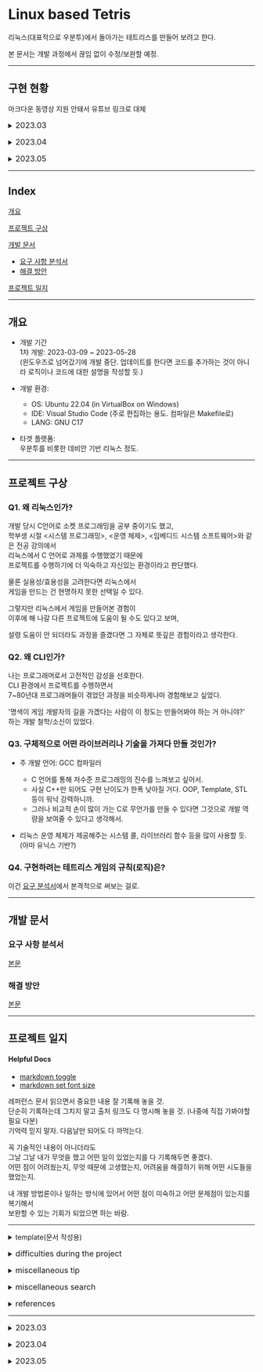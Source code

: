 # Linux based Tetris

리눅스(대표적으로 우분투)에서 돌아가는 테트리스를 만들어 보려고 한다.

본 문서는 개발 과정에서 끊임 없이 수정/보완할 예정.

---

## 구현 현황

마크다운 동영상 지원 안돼서 유튜브 링크로 대체  

<font size="3"> <details><summary>2023.03</summary><blockquote> </font>

#### 2023.03.30
https://youtu.be/hotEwiW4uZQ  

- 아직 못움직임.
- 라인 클리어 못함.
- 난수 생성 빈약함.

---

</blockquote></details>

[//]: # (End of 2023.03)
 

<font size="3"> <details><summary>2023.04</summary><blockquote> </font>

#### 2023.04.01
https://youtu.be/ffQKhxhylG8  

- 어제 상황에서 추가로 구현한 건 없고 테트리스 블록만 바꿈.  
- 이제보니 시간 오차도 있음. (최대한 1초에 가깝게 구현하기.)   

---

#### 2023.04.06
https://youtu.be/J76D3ZUa2Nc

- 테트로미노 스폰 위치 랜덤화

---

#### 2023.04.07
 
https://youtu.be/fuThpI5kqPI

- 실루엣 구현 (렉이 좀 있음)

---

#### 2023.04.09</summary>
 
https://www.youtube.com/watch?v=mRXKvNAepy0

- 회전 개념 적용 (아직 입력 못받음)

---

#### 2023.04.10</summary>
 
https://youtu.be/a-AEmpm-fSU

- 테트로미노 분포 통계 제시 (for 의사 난수 테스트)  
- 의사 난수 알고리즘 업그레이드(feat. mt19937)  
  --> 근데 테스트 해보니까 rand()보다 더 말도 안되는 경우도 있는데;  
      확률 분포가 골고루 나오게끔 조작을 가해야하나..

---

#### 2023.04.18</summary>

https://youtu.be/gPueVyOEVMs     

- 기본 조작 및 라인 클리어만 구현.. (라인 클리어 후 블록 이동X)

---

#### 2023.04.19</summary>

https://youtu.be/7kN9u0RXD_s

 - 라인 클리어 후 블록 이동 구현. (버그의 향연..ㅠㅠㅠ)

---

#### 2023.04.25</summary>

https://youtu.be/GoYNYvaGNYA  
https://youtu.be/IzYS_XyzfK8

- Xbox Controller 테스트.

  치명적인 버그는 없음.  
  (~~영상에는 컨트롤러만 쓰긴 했는데  
  게임 도중 키보드와 혼용하면 커맨드가 2번 적용되는 버그가 있긴함..  
  원인은 아직 모름. 파일 디스크립터가 다른데 대체 왜?~~  
  인덱싱 실수로 키보드 파일 디스크립터만 닫지 않아서 생긴 문제였음. 해결함.)

- 키보드와 달리 게임 패드는 계속 눌림을 지원해주지 않는다.  
  그래서 빨리 움직이려면 방향키 연타해야 함.  
  소프트웨어적으로 계속 눌림을 구현해야 하는데 쉽진 않을 듯..

- 의사 난수 어느 한쪽으로 몰리는 경향 있음.  
  알고리즘을 바꾸거나 인위적으로 조작 가해야 할지도.

---

#### 2023.04.29</summary>

https://youtu.be/ef0avagY-WU

- 7 bag 시스템 구현 및 UI 변경  
- 난이도 그럴 듯 하게 조절해야 할 듯

---

</blockquote></details>


<font size="3"> <details><summary>2023.05</summary><blockquote> </font>

#### 2023.05.14</summary>

https://youtu.be/CrFLw8BuQ3Q

- Next Queue 사이즈 5->6로 변경.
- 매트릭스 벽 제거.
- Game Over 1초 동안 보여주기.

---

#### 2023.05.24</summary>

https://youtu.be/HyTi_F1tIL4

- DualSense 테스트
- FPS 60 안팎으로 조절

---

</blockquote></details>

---

## Index

[개요](#개요)  

[프로젝트 구상](#프로젝트-구상)  

[개발 문서](#개발-문서)

  - [요구 사항 분석서](#요구-사항-분석서)
  - [해결 방안](#해결-방안)

[프로젝트 일지](#프로젝트-일지)


---

## 개요

- 개발 기간   
  1차 개발: 2023-03-09 ~ 2023-05-28  
  (윈도우즈로 넘어갔기에 개발 중단. 업데이트를 한다면 코드를 추가하는 것이 아니라 로직이나 코드에 대한 설명을 작성할 듯.)

- 개발 환경:
  - OS: Ubuntu 22.04 (in VirtualBox on Windows)
  - IDE: Visual Studio Code (주로 편집하는 용도. 컴파일은 Makefile로)
  - LANG: GNU C17

- 타겟 플랫폼:  
  우분투를 비롯한 데비안 기반 리눅스 정도.

---

## 프로젝트 구상

### Q1. 왜 리눅스인가?

개발 당시 C언어로 소켓 프로그래밍을 공부 중이기도 했고,  
학부생 시절 <시스템 프로그래밍>, <운영 체제>, <임베디드 시스템 소프트웨어>와 같은 전공 강의에서  
리눅스에서 C 언어로 과제를 수행했었기 때문에  
프로젝트를 수행하기에 더 익숙하고 자신있는 환경이라고 판단했다.

물론 실용성/효용성을 고려한다면 리눅스에서  
게임을 만드는 건 현명하지 못한 선택일 수 있다.  

그렇지만 리눅스에서 게임을 만들어본 경험이  
이후에 해 나갈 다른 프로젝트에 도움이 될 수도 있다고 보며,

설령 도움이 안 되더라도 과정을 즐겼다면 그 자체로 뜻깊은 경험이라고 생각한다.  

### Q2. 왜 CLI인가?

나는 프로그래머로서 고전적인 감성을 선호한다.  
CLI 환경에서 프로젝트를 수행하면서    
7~80년대 프로그래머들이 겪었던 과정을 비슷하게나마 경험해보고 싶었다.

'명색이 게임 개발자의 길을 가겠다는 사람이 이 정도는 만들어봐야 하는 거 아니야?'  
하는 개발 철학/소신이 있었다.




### Q3. 구체적으로 어떤 라이브러리나 기술을 가져다 만들 것인가?

- 주 개발 언어: GCC 컴파일러
  - C 언어를 통해 저수준 프로그래밍의 진수를 느껴보고 싶어서.
  - 사실 C++만 되어도 구현 난이도가 한폭 낮아질 거다. OOP, Template, STL 등이 워낙 강력하니까.  
  - 그러나 비교적 손이 많이 가는 C로 무언가를 만들 수 있다면 그것으로 개발 역량을 보여줄 수 있다고 생각해서.


- 리눅스 운영 체제가 제공해주는 시스템 콜, 라이브러리 함수 등을 많이 사용할 듯. (아마 유닉스 기반?)

### Q4. 구현하려는 테트리스 게임의 규칙(로직)은?
이건 [요구 분석서](./requirements_analysis.md)에서 본격적으로 써보는 걸로.

---


## 개발 문서

### 요구 사항 분석서
[본문](./requirements_analysis.md) 

### 해결 방안
[본문](./solution.md)

---

## 프로젝트 일지

#### Helpful Docs

- [markdown toggle](https://codex.so/collapsed-block-for-github-markdown)  
- [markdown set font size](https://linuxhint.com/markdown-font-size/)

레퍼런스 문서 읽으면서 중요한 내용 잘 기록해 놓을 것.  
단순히 기록하는데 그치지 말고 출처 링크도 다 명시해 놓을 것. (나중에 직접 가봐야할 필요 다분)  
기억력 믿지 말자. 다음날만 되어도 다 까먹는다.

꼭 기술적인 내용이 아니더라도  
그날 그날 내가 무엇을 했고 어떤 일이 있었는지를 다 기록해두면 좋겠다.  
어떤 점이 어려웠는지, 무엇 때문에 고생했는지, 어려움을 해결하기 위해 어떤 시도들을 했었는지.  

내 개발 방법론이나 일하는 방식에 있어서 어떤 점이 미숙하고 어떤 문제점이 있는지를 복기해서  
보완할 수 있는 기회가 되었으면 하는 바람.

---

<details><summary>template(문서 작성용)</summary>

### Achievements of the day

</details>

[//]: # (template)


<font size="3"> <details><summary>difficulties during the project</summary><blockquote> </font>

  - [ ] ~~현재 내 로직에서는 둘 이상의 스레드가 표준 출력을 하는데,  
      printf가 thread-safe 하지 않기 때문에 의도한 대로 출력되지 않을 가능성이 있다.~~

      [pthread 문서](https://man7.org/linux/man-pages/man7/pthreads.7.html#:~:text=Thread%2Dsafe%20functions,NULL%0A%20%20%20%20%20%20%20%20%20%20%20wcstombs()%0A%20%20%20%20%20%20%20%20%20%20%20wctomb())에 따르면 
      printf, write 모두 thread-safe한 것 같음.  
      thread-safe한 줄 모르고 mutex로 해결했었는데, 그냥 printf 사용해도 될 듯. (검색할 때 더 꼼꼼하게 확인하기)  
      --> 근데, wgotoxy랑 같이 쓰이면 mutex 필요하긴 할 듯.  
      --> mutex 말고 spinlock 사용해도 충분.  
      --> spin lock 써봤더니 버그 있음. 스레드 우선순위 문제 때문에 잘 사용해야 함. 안 그럼 무한루프 도는 것 같음;  
          일단 다시 mutex로 해결함.

  - [X] ~~리얼 타임 타이머가 fork일 때는 예상대로 잘 동작했었는데  
        pthread 돌리니까 예상밖의 행동(시그널 핸들러 호출 이후에 하던 일 계속 안하고 계속 블로킹 당하고 있음)을 함.  
        하; 어렵다. 병렬 프로그래밍..  
        핸들러 안에서 로직을 수행하는 걸로 수정하긴 했는데, 왜 그런지는 알고 싶음..  
        (혹시 [sigaltstack](https://man7.org/linux/man-pages/man2/sigaltstack.2.html) 이거 안써서 그런건가? 확실치는 않음)  
        물론 fork를 쓰면 원래대로 잘되긴 하겠지만, 바람직한 솔루션은 아님.~~

      스레드들의 시그널 마스크에 대한 이해 부족이었음.  
      아직 100% 알겠는 건 아닌데, 일단 해결은 함.

  - [X] timer_create 시스템 콜을 사용하려고 했는데 WSL에는 구현이 안되어 있다고 한다. 어떡하지; 
    
    ~~해결책 1. setitimer나 alarm 함수 사용.  
      -> 아쉽지만, 지금 상황에선 적절한 타협책이긴 함.  
         근데 이거 쓰면 내가 조사한게 너무 아까운데ㅠㅠㅠㅠ.~~

    해결책 2. 버츄얼 박스 깔아서 우분투 배포판 띄우기. 이러면 에디터 설정도 해야 함.  
      -> 컴퓨터 사양은 좋아서 문제 안됨.  
      -> 컴퓨터 용량..도 괜찮음.  
      -> 그리고 리눅스 버전 게임을 만들 거면 이렇게 만드는 게 가장 확실한 방법이긴 함.  
      -> 무엇보다도 대체 불가능한 라이브러리 함수를 사용해야 하는 상황이 올 수도 있기 때문에.  
      ~~-> (근데 나 무슨 생각으로 리눅스에서 테트리스 게임 만들 생각을 한 거지?  
          리눅스는 소켓 프로그래밍 할 때나 사용하면 될 것 같은데..
          지금이라도 Windows로 넘어갈까?)  
      -> 검색 좀 해봤는데, 이거 관련 세팅 하느라 하루 다 가겠는데? 흠...~~
    
    ~~그밖에 AWS 서버를 빌리는 방법도 있긴 한데.. 개발할 때는 좀 불편할 듯.~~

    일단 리눅스 프로젝트는 마무리 하는 게 맞는 것 같음 --> 가상 머신 사용

  - [ ] `evdev`로 이벤트 기반 입력 처리 하려고 했는데, `ssh`로는 키보드 이벤트를 전달하지 못한다고 한다.  
        그럼.. 버추얼 박스에 우분투 데스크톱 버전 깔아야 함.  
        아님 우분투 설치된 노트북으로 테스트 할 수도 있음.

  - [ ] 컨트롤러와 같은 디바이스를 `open`으로 미리 열지 않고  
        게임이 실행되는 도중에 입력 장치를 감지하게끔 하고 싶은데.. 어떻게 해야하는 거지?  



</details>

[//]: # (difficulties during the project)


<font size="3"> <details><summary>miscellaneous tip</summary><blockquote> </font>

  - Visual Studio Code format 설정.  
    **Ctrl+,** -> **C_Cpp: Clang_format_style 검색** -> **값 WebKit으로 설정** -> **Alt+Shift+F(자동 포맷 완성)**

  - [The GNU C Library](https://www.gnu.org/software/libc/manual/html_node/index.html)  
    man page 외 유용한 레퍼런스 문서.

</details>

[//]: # (miscellaneous tip)


<font size="3"> <details><summary>miscellaneous search</summary><blockquote> </font>


<details><summary>const int*와 int* const의 차이</summary>
  
  const int* and int* const are two different types of pointers.

  const int* is a pointer to a const int. This means that the int value pointed to by the pointer cannot be modified through the pointer.  
  However, the pointer itself can be modified to point to a different const int.

  For example:

  ```c
  const int x = 10;
  const int y = 20;
  const int* p = &x; // p points to x
  p = &y; // p can be modified to point to y
  //*p = 30; // error: cannot modify the value pointed to by p
  ```

  On the other hand, int* const is a const pointer to an int. This means that the pointer itself cannot be modified to point to a different int,  
  but the int value pointed to by the pointer can be modified.

  For example:

  ```c
  int x = 10;
  int y = 20;
  int* const p = &x; // p points to x
  //p = &y; // error: p cannot be modified to point to y
  *p = 30; // the value pointed to by p can be modified
  ```

  </details>


  <details><summary>getopt</summary>

  [getopt](https://man7.org/linux/man-pages/man3/getopt.3.html)  
  그동안 리눅스 명령행에서 프로그램 실행할 때  
  `-a`나 `--version` 같은 옵션 처리 어떻게 하나 했더니 라이브러리가 다 있었네...  

  </details>


  <details><summary>poll, select</summary>
  
  시간 되면 poll, select 공부하기
  
  </details>  


  <details><summary>signal</summary>
  
  signal, sigsuspend 등 이어서 조사하기
  
  </details>  


  <details><summary>abort()와 _Exit()</summary>

  </details>  

</details>

[//]: # (miscellaneous search)


<font size="3"> <details><summary>references</summary><blockquote> </font>

- How to implement the UI
  - http://iki.fi/sol/imgui/
</details>

</details>

[//]: # (references)



---




<font size="3"> <details><summary>2023.03</summary><blockquote> </font>
  <details><summary>03.09(목)</summary>
  
  **기본 문서 생성 및 작성**  
  **테트로미노 디자인 시도**
      
  아마 수정될 사항이 많을 것으로 예상.  
  오늘은 일단 테트로미노를 화면에 출력하는 것까지 목표로.

  하.. wchar_t 제대로 몰라서 삽질함.  
  어쨌든 이제 wchar_t 쓰는 것까진 익힌 듯.  

  검색하면서 유용했던 링크들은 소스 코드에 주석 달아 놓음.

  ### Achievements of the day

  Compile:

  ```bash
  $ gcc main.c tetromino.c -o main -Wall
  ```

  Execute:

  ```bash
  $ ./main
  ⬛⬛⬛⬛

  ⬛⬛
  ⬛⬛

  ⬛⬛⬛
  ⬜⬛⬜

  ⬜⬛
  ⬜⬛
  ⬛⬛

  ⬛⬜
  ⬛⬜
  ⬛⬛

  ⬜⬛⬛
  ⬛⬛⬜

  ⬛⬛⬜
  ⬜⬛⬛
  ```
  </details>

  [//]: # (End of 03.09)

  <details><summary>03.10(금)</summary>

  큰 틀의 HUI 출력하고 그 안에서
  시간의 흐름에 따라 테트로미노가 아래로 이동하도록 화면에 출력하기.

  자식들 기다릴 동안 부모 프로세스는 뭐해야 하나 고민이었는데, 이를 해결할 시스템 콜 찾은듯.  
  무턱대고 쓰지 말고 제대로 알고 사용하자.  
  (API의 사용법을 제대로 파악하지 않음으로 인해 삽질하는 시간이 생각보다 크다.)
  * [sigsuspend](https://man7.org/linux/man-pages/man2/sigsuspend.2.html)


  하.. 테트리스 괜히 하기로 한 것 같다. 진행이 너무 안된다. 큰일인데.

  일단 시간 표시 모듈은 대충 구현되었으니 내일부턴 게임의 핵심 모듈 부분 구현 해보는 걸로.  
  코드에 주석으로 써놓긴 했지만 한글로도 정리해 놓자.

    모듈을 너무 잘게 쪼갤 필요는 없다.  
    순차적인 걸 먼저 구상해보고 정 안되면 프로세스 하나씩 추가하기.  
    (물론 퍼포먼스 측면에서 멀티 프로세싱을 사용할 수도 있음)

    이제 보니 B(A), D(C), E 이렇게 3개만 있으면 될 것 같다.
    잘하면 B(A, C, D), E 이렇게 2개도 가능할지도..  
    단, 추후에 변경될 소지가 있다는 점 감안하고 설계하기.

    * A: 블록을 생성하고 MAX_QUEUE_SIZE가 FULL이 될 때까지 que에 푸시.
    
    * B: que에서 테트로미노를 가져와 스카이라인에서 출발 시키고, A에게 큐를 채우도록 요청. (이 모듈의 관리자가 될 가능성 높음)
    
    * C: 사용자로부터(키보드로) 입력 값을 읽고 누군가(아마도 D?)에게 값을 주는 사람.  
        (이제보니 D가 혼자해도 될 것 같기도 하고..)
    
    * D: 주기마다 테트로미노의 위치 값을 변경하는 사람.

      1-1. 스카이라인(시작점)에 나오는 순간부터 테트로미노는 일정 속도로 떨어진다.  
      1-2. D는 사용자의 입력이 들어올 때 그에 맞게 위치를 변경해야 한다.  
      2-1. 테트로미노가 바닥(또는 다른 테르로미노)에 닿아 멈추면 B에게 새로운 테트로미노 출고를 요청한다.  
      2-2. 스카이라인에서 테트로미노가 멈추면 B에게 게임 오버 메시지를 보낸다.  

    * E: 매 주기마다 밖으로 나온 테트로미노의 현재 위치를 비롯해 모든 화면의 변화를 게임 화면에 그리는 사람.

  
### Achievements of the day

  근데 콘솔 출력 Visual Studio Code에서만 예쁘게 나오는 것 같은데..

  Compile: 

  ```bash
  $ gcc ./*.c -o main -Wall
  ```

  Execute:

  사진 올리기 귀찮아서 생략.

  </details>

  [//]: # (End of 03.10)


  <details><summary>03.11(토)</summary>

  - 지금든 생각인데 버츄얼 박스나 우분투 깔린 노트북 이용해서 제대로 테스트 해보긴 해야 할 듯.  
  (유니코드 깨지는 것 땜에..) 급한 건 아니니 나중에 해도 괜찮.

  - Makefile 어떻게 만들지 고민이었는데 Bing AI가 알려줬다.. 대박..  
  `HDRDIR`, `EXEFILE` 정도만 따로 추가한 정도.

    ```makefile
    # Makefile
    # Bing AI's answer for the Question("Could you please create a Makefile to compile and run a C project with multiple folder structure?")

    CC = gcc
    CFLAGS = -Wall -Wextra -Werror
    SRCDIR = src
    OBJDIR = obj
    BINDIR = bin
    HDRDIR = src
    EXEFILE = tetris

    SOURCES := $(wildcard $(SRCDIR)/**/*.c $(SRCDIR)/*.c)
    OBJECTS := $(SOURCES:$(SRCDIR)/%.c=$(OBJDIR)/%.o)

    $(BINDIR)/$(EXEFILE): $(OBJECTS)
      @mkdir -p $(@D)
      $(CC) $(CFLAGS) $^ -o $@

    $(OBJDIR)/%.o: $(SRCDIR)/%.c
      @mkdir -p $(@D)
      $(CC) $(CFLAGS) -c $< -o $@ -I $(HDRDIR)

    .PHONY: clean run

    clean:
      rm -rfv $(BINDIR)/* $(OBJDIR)/*

    run:
      ./$(BINDIR)/$(EXEFILE)
    ```

    Compile: 

    ```bash
    $ make
    ```

    Execute:
    
    ```bash
    $ make run
    ```

    Clean:

    ```bash
    $ make clean
    ```

  - 간단한 콘솔 테트리스 게임 만드는데도 조사해봐야할 API가 너무 많다.  
  C언어를 많이 안써 버릇해서 그런건가...

    일단, **사용자 입력 처리**는 검색 결과 발견한 것들.

    ~~1. curses.h의 getch.\
      --> Windows의 conio.h에서 제공.\
      --> Linux에서도 설치해서 쓸 수 있긴 한데.. 그닥 추천하진 않는 듯.~~  
    2. termios.h의 [tcgetattr](https://man7.org/linux/man-pages/man3/tcgetattr.3p.html).  
      --> 리눅스에서 사용 가능.  
      --> OK!


  - 검색 해보니 **게임 루프 구현** 관련하여 대체적으로 해주는 조언은 간단한 단일 스레드 게임 루프로 시작하고,  
  복잡한 기능을 추가하거나,  
  멀티 프로세스를 도입하지 않으면 해결할 수 없는 문제가 발생한 경우에만 (ex. 최적화를 했음에도 눈에 띄는 성능 저하)  
  다중 프로세싱 도입을 고려하라는 입장..

### Achievements of the day
  
  - 소스 코드 폴더 구조로 분류.
  - Makefile 도입
  - 게임 루프 로직 구현에 대한 고찰 및 통찰. (구현은 아직 X)
  - 사용자 입력 어떻게 받을지 힌트 얻기.
  
  </details>

  [//]: # (End of 03.11)


  <details><summary>03.12(일)</summary>

  - 어제 조사한 거 + 구상한 거 바탕으로 게임 루프 로직 설계  
  종이에 구조 그려본 다음, 간단한 버전부터 구현해보기.

  - 전반적인 프로젝트 구조 개선.  
  (Makefile을 좀 더 정교하게 사용할 줄 알면, 더 체계적인 프로젝트 구조 갖출 수 있을 듯)

  - main2() 관련 로직 고민하느라, 게임 루프 로직 설계 못함.  
  일단 실행 시 문제 없게 끔 수정해놨으니까, 내일부터 Game Play 로직 구현하면 됨.  
  한번에 다 짜려고 하지 말고, 단계적으로 차근차근 구현하기.

### Achievements of the day

  </details>

  [//]: # (End of 03.12)

  <details><summary>03.13(월)</summary>

  ~~게임 루프 정교화 과정 & 사용자 입력 처리 구현 예정.~~

  - 전반적인 프로젝트 구조 변경 for 가독성 향상

### Achievements of the day

  </details>

  [//]: # (End of 03.13)

  <details><summary>03.14(화)</summary>

  게임 루프 정교화 과정 & 사용자 입력 처리 구현 예정.

  게임 루프 만들기 전에 사용자 입력 처리하는 모듈 구현 하기. 멀티 프로세스 돌릴 수 있게끔.  
  항상 좀비 프로세스 발생하지 않게끔 조심.

  - 시그널 조사

    - [시그널 속성](https://man7.org/linux/man-pages/man7/signal.7.html#:~:text=Signal%20dispositions%0A%20%20%20%20%20%20%20Each,are%20left%20unchanged.)

      프로세스는 특정 시그널에 대해 어떻게 반응할 것인가에 대한 속성을 지니고 있다.  

      그렇기에 멀티 스레드 환경이라면 모든 스레드는 동일한 시그널 속성을 공유한다.  

      [fork](https://man7.org/linux/man-pages/man2/fork.2.html)는 부모의 시그널 속성을 물려 받고, 시그널 마스크는 초기화 되는 반면,  
      [execve](https://man7.org/linux/man-pages/man2/execve.2.html)는 시그널 속성이 초기화되고, 시그널 마스크는 보존된다고 한다.

      여기서 시그널 마스크란, blocked signal들의 비트마스크를 의미한다.


    - **calling process**와 **caller process**의 차이(크게 중요한 건 아닌데 혹시나 헷갈릴까봐)  
      'calling process’는 시스템 콜을 호출하는 프로세스를 의미한다.  
      반면에 'caller process’는 다른 프로세스(스레드)의 실행을 시작하는 프로세스를 의미.

    - [시그널을 보내는 다양한 시스템 콜](https://man7.org/linux/man-pages/man7/signal.7.html#:~:text=Sending%20a%20signal,a%0A%20%20%20%20%20%20%20%20%20%20%20%20%20%20specified%20process.)

    - [특정 시그널이 잡히기를 기다리기](https://man7.org/linux/man-pages/man7/signal.7.html#:~:text=Waiting%20for%20a,signals%20is%0A%20%20%20%20%20%20%20%20%20%20%20%20%20%20caught.)

      - [sigsuspend](https://man7.org/linux/man-pages/man2/sigsuspend.2.html):  
        주로 크리티컬 섹션을 실행할 때 방해를 받지 않기 위해 실행.

    - [동기적으로 신호 잡기](https://man7.org/linux/man-pages/man7/signal.7.html#:~:text=Synchronously%20accepting%20a,describing%20the%20signal.)

      <details><summary>여기서 잠깐. 동기화와 비동기화란?</summary>
      In computer science, synchronous and asynchronous are two types of programming models that define how software is designed and executed.

      **Synchronous** operation means that a process runs only as a result of some other process being completed or handed off. In other words, things “wait” for other things.  
      On the other hand, **asynchronous** operation means that a process operates independently of other processes. In this case, things don’t “wait” for other things. Asynchronous models are critical for performance reasons and to more efficiently use computing resources.

    - [시그널 마스크와 보류 시그널](https://man7.org/linux/man-pages/man7/signal.7.html#:~:text=Signal%20mask%20and%20pending,an%20execve(2).)

      시그널은 크게 프로레스-지향과 스레드-지향이 있는데 프로세스-지향은 시그널이 막히지 않은 스레드들 중 커널이 임의로  
      하나를 고른다고 한다.

      스레드는 [sigpending](https://man7.org/linux/man-pages/man2/sigpending.2.html)를 통해서 보류된 시그널 집합을 얻을 수 있다. 여기서 보류된 시그널 집합(이하 pending signal)이란 시그널이 발생했지만, 시그널 핸들러 등에 의해서 처리되지 않은 시그널을 일컫는다.


    - [시그널 핸들러 실행하기](https://man7.org/linux/man-pages/man7/signal.7.html#:~:text=Execution%20of%20signal,sensible%20software%20design!)

      커널 모드에서 유저 모드로 전환(context switching)될 때 마다 커널은 열린 시그널(프로세스가 등록한 핸들러가 목적으로 한)이 있는지 확인한다.


### Achievements of the day

  시그널 관련 문서 읽다가 쓰레드도 써야겠다는 결론..

  </details>

  [//]: # (End of 03.14)


  <details><summary>03.15(수)</summary>

  - 스레드 조사

    이제 보니 멀티 스레드를 사용할 수도 있기 때문에  
    관련하여 공부한 후 프로젝트 이어서 하기.

    ---

    [pthread](https://man7.org/linux/man-pages/man7/pthreads.7.html)는 [POSIX](https://en.wikipedia.org/wiki/POSIX) thread를 의미한다.
    나는 그중에서 [nptl](https://man7.org/linux/man-pages/man7/nptl.7.html) 구현체를 사용.  
    읽을게 많네..? 근데 충분히 읽을 만한 가치가 있는 문서인 듯.

    ---
    
    스레드들은 전역 메모리(데이터, 힙 영역)를 공유하고 각자의 스택 영역을 가지고 있다.  
    따라서 정적(static) 지역 변수를 사용한다면 이는 공유되므로 주의할 것.  
    (그래서 스택 영역을 지칭할 때 `지역 변수`와 구분하기 위해 `자동 변수`라는 용어가 나온다.)


    - 하나의 프로세스에 속한 스레드들은 다음의 속성을 공유한다.  
      - process ID  
      - parent process ID  
      - prcess group ID and session ID  
      - controlling terminal  
      - user and group IDs (credentials)
      - open file descriptors
      - record locks (see [fcntl](https://man7.org/linux/man-pages/man2/fcntl.2.html))  
      - signal dispositions  
      - file mod creation mask  
      - currently directory and root directory  
      - interval timers and POSIX timers  
      - nice value  
      - resource limits  
      - measurements of the comsumption of CPU time and resources  



    - 스택 외에도 스레드들은 고유의 속성들을 지니는데 다음과 같다.  
      - thread ID (pthread_t)  
      - signal mask (pthread_sigmask(3))  
      - the errno variable  
      - alternate signal stack  
      - real-time scheduling policy and priority  
      다음과 같은 특정 리눅스 기능도 있음  
      - capabilities (see capabilities(7))
      - CPU affinity (see sched_setaffinity(2)))


    - pthread 함수들은 errno를 설정하지 않는다.

    - 표준 함수 중에는 thread-safe하지 않은 것도 있다.  
      자세한 건 [man page 본문](https://man7.org/linux/man-pages/man7/pthreads.7.html#:~:text=Thread%2Dsafe%20functions,NULL%0A%20%20%20%20%20%20%20%20%20%20%20wcstombs()%0A%20%20%20%20%20%20%20%20%20%20%20wctomb()) 참고.

    - `async-cancel-safe`라는 낯선 용어가 나오는데 일단 넘어감.  

    - `cancellation points`.. 강제되는 것도 있고, 해도 좋은 것도 있고. 무슨 말인지 이해 못함. 넘어감.

    - 스레딩을 구현할 때 [clone](https://man7.org/linux/man-pages/man2/clone.2.html)을, 스레드 동기화 프리미티브(뮤텍스, 스레드 조인 등)는
    [futex](https://man7.org/linux/man-pages/man2/futex.2.html)를 사용하여 구현된다고 한다.

    ---

  - About [NPTL](https://man7.org/linux/man-pages/man7/nptl.7.html)

    `NPTL (Native POSIX Threads Library) is the GNU C library POSIX threads implementation  
    that is used on modern Linux systems.`

    NPTL은 관리자 스레드(manager thread)를 사용하지 않는다고 한다.  

    스택 사이즈 설정 관련해서는 [getrlimit](https://man7.org/linux/man-pages/man2/setrlimit.2.html) 참조.


    NPTL 사용시 signul number 32([timer_create](https://man7.org/linux/man-pages/man2/timer_create.2.html) 참조), 33은 사용할 수 없음.  
    웬만한 라이브러리 함수도 사용자의 32, 33 사용을 막거나 무시하게끔 설계한다고 한다.

    한 프로세스 내 스레드들은 credential을 공유하기 때문에 한 스레드가 이를 변경하면  
    내부적으로 설계된 wrapper funtion 덕에 모든 스레드가 한꺼번에 변경된다고 한다. ([본문](https://man7.org/linux/man-pages/man7/nptl.7.html#:~:text=NPTL%20and%20process,setgroups(2).))


    ---

  - About [pthreads](https://man7.org/linux/man-pages/man7/pthreads.7.html)

    - [pthread_create](https://man7.org/linux/man-pages/man3/pthread_create.3.html)

      스레드 사용시 컴파일 명령에 -pthread 추가해야 함.

    - [pthread_exit](https://man7.org/linux/man-pages/man3/pthread_exit.3.html)
    
    - [pthread_attr_init](https://man7.org/linux/man-pages/man3/pthread_attr_init.3.html)

    - [pthread_self](https://man7.org/linux/man-pages/man3/pthread_self.3.html): 자신의 스레드 ID 확인

    ---

  - 그밖에 자잘한 정보들

    스레드를 새로 생성하면 부모 스레드의 blocked signal mask를 그대로 물려받고, pending signal은 초기화된다고 한다.  
    그밖에 물려 받는 것들이 많은데, 어차피 일일이 기억 못함. 일단 읽고 넘어갈 것.

    ---

    스레드 ID를 '=='로 비교하는 건 바람직하지 않다고 한다.
    [pthread_equal](https://man7.org/linux/man-pages/man3/pthread_equal.3.html)를 이용할 것.

    ---

    스레드는 `joinable`과 `detached` 두 가지 타입이 있다.  

    새로 생성된 스레드의 결과나 종료 상태가 필요하다면 `joinable`한 스레드를 만들어야 할 것이다.  
    --> `pthread_join` 사용 --> 종료 상태 확인 --> 자원이 환원됨

    `detached` --> 종료 시 커널(운영체제)이 알아서 자원 회수해 감.  
    억지로 `pthread_join`을 호출하여 종료 상태를 얻을 수 없다.  

    스레드를 생성하면 디폴트는 `joinable`로 세팅된다.  
    종료 결과가 필요하지 않은 데몬 스레드들은 `detached`로 설정하면 되겠다. ([pthread_attr_setdetachstate](https://man7.org/linux/man-pages/man3/pthread_attr_setdetachstate.3.html) 참조)  

    [pthread_attr_setstacksize](https://man7.org/linux/man-pages/man3/pthread_attr_setstacksize.3.html)를 사용하여 스택 크기 조절 가능.

    ---


### Achievements of the day

  오늘 스레드 조사한다고 프로젝트 코드엔 진전이 없고  
  주구장창 man page만 읽고 있는데 이거 맞아?  
  코딩하기 전에 거치는 이 자료 조사가 너무 힘들다..ㅠ  
  언능 프로그래밍 좀 하고 싶은데.

  </details>

  [//]: # (End of 03.15)


  <details><summary>03.16(목)</summary>

  - 일단.. 소켓 프로그래밍 공부로 넘어가서  
  스레드 공부 빠삭하게 한 다음에 이쪽으로 넘어올 것.  
  단, 책 내용 맹신하지 말고 man page 꼼꼼하게 다 읽어볼 것.  
  책은 그냥 '이런 라이브러리 함수가 있다' 알려주는 정도로 봐야함.  

  ---

  - [pthread_create](https://man7.org/linux/man-pages/man3/pthread_create.3.html)

    : `MT-Safe`

    ```c
    int pthread_create(pthread_t *restrict thread,
                          const pthread_attr_t *restrict attr,
                          void *(*start_routine)(void *),
                          void *restrict arg);
    ```

    성공: 0 return, 실패: [error num](https://man7.org/linux/man-pages/man3/pthread_create.3.html#:~:text=ERRORS%20%C2%A0%20%C2%A0%20%C2%A0%20%C2%A0%20top,specified%20in%20attr.) return;

    `thread`: 스레드 ID 반환  
    `attr`: 새로 생성될 스레드의 속성을 전달하기 위해 사용된다.  
            [pthread_attr_init](https://man7.org/linux/man-pages/man3/pthread_attr_init.3.html)와 관련 함수를 사용하여 설정.  
            NULL 전달하면 기본 값으로 스레드 생성. 

    생성된 스레드가 종료되는 법  
    - [pthread_exit](https://man7.org/linux/man-pages/man3/pthread_exit.3.html)  
      --> [pthread_join](https://man7.org/linux/man-pages/man3/pthread_join.3.html)을 호출한
      스레드에게 종료 상태를 넘겨 줄 수 있다.  
    - `start_routine` 함수(시동 함수)에서 return 하기  
    - [pthread_cancel](https://man7.org/linux/man-pages/man3/pthread_cancel.3.html)  
    - 프로세스나 임의의 스레드가 [exit](https://man7.org/linux/man-pages/man3/exit.3.html)을 호출하거나,  
      메인 스레드가 main 함수에서 return한 경우 --> 모든 스레드가 종료됨

    새로 생성된 스레드의  
      signal mask: 그대로 상속,  
      pending signal: 초기화,  
      alternate signal stack: 초기화,  
      CPU-time clock: 0으로 초기화.

  ---

  - [pthread_join](https://man7.org/linux/man-pages/man3/pthread_join.3.html)

    : `MT-Safe`

    ```c
    #include <pthread.h>

    int pthread_join(pthread_t thread, void **retval);    
    ```
    성공: 0 return, 실패: [error num](https://man7.org/linux/man-pages/man3/pthread_join.3.html#:~:text=ERRORS%20%C2%A0%20%C2%A0%20%C2%A0%20%C2%A0%20top,could%20be%20found.) 

    반드시 `joinable`한 스레드를 대상으로 해야 한다.  
    
    `retval`: NULL로 해도 좋고,
              void* 형 return 값을 받아도 좋고.  
              아래와 같이 취소된 스레드인지도 확인 가능.

      ```c
      void *res;
      pthread_join(..., &res);
      if (res == PTHREAD_CANCELED) {
        ...
      }
      ```

    pthread_join이 실패하면 좀비 스레드가 만들어진다고 한다. 그래서 좀비가 다수 쌓이면 스레드 생성에 제한을 건다고 함.  

    main 스레드뿐만 아니라 아무 스레드나 다른 `joinable`한 스레드와 결합 가능하다.
    
    > "waitpid(-1, &status, 0)의 pthread 버전은 없습니다. (즉, 종료된 스레드들 중 아무나와 합체)  
      이런 기능이 필요하다고 생각되면 애플리케이션 디자인을 재고해야 할 것입니다."


  - 이론적인 베이스

    race condition을 막기 위한 어떤 방법론이 있고 장단점은 무엇이고 등을 빠삭하게 알아야 한다.  
    영문 레퍼런스 문서 보는 걸 꺼려하지 말기. 일단 운영체제 책 보면서 정리한 내용 [링크](https://github.com/keunbum/os-world/tree/main/chapters/chapter05/03) 걸어 둠.



  ---


### Achievements of the day

  이것저것 조사 많이 해봄..  
  레퍼런스 문서 읽는게 끝도 없긴 한데,  
  지금은 CS 지식 다지는 것도 중요. 
  그러니 시간 아까워 하지 말고 이론 공부에 충분히 투자할 것.

  </details>

  [//]: # (End of 03.16)


  <details><summary>03.17(금)</summary>

  pthread에서 mutex랑 semaphore 관련 man page 읽기부터 시작하면 됨.

  멀티 스레딩에서 임계 영역 문제를 해결하기 위해 어떤 매커니즘을 사용하기로 했으면,  
  다양한 선택지 중에 왜 그 매커니즘을 선택했는지 근거를 말할 수 있어야 한다.


  ---


  - Mutex

    - [pthread_mutex_init](https://man7.org/linux/man-pages/man3/pthread_mutex_init.3p.html)


      ```c
      #include <pthread.h>

      int pthread_mutex_init(pthread_mutex_t *restrict mutex,
          const pthread_mutexattr_t *restrict attr);
      pthread_mutex_t mutex = PTHREAD_MUTEX_INITIALIZER;
      ```      

      성공: 0; 실패: [error](https://man7.org/linux/man-pages/man3/pthread_mutex_destroy.3p.html#:~:text=ERRORS%20%C2%A0%20%C2%A0%20%C2%A0%20%C2%A0%20top,sections%20are%20informative) return

      `attr`: `mutex`의 특성 지정. NULL 넘기면 디폴트 값 지정.  
              따로 지정하고 싶으면 [pthread_mutexattr_init](https://man7.org/linux/man-pages/man3/pthread_mutexattr_init.3.html) 이용

      성공적으로 초기화 되었으면 unlocked 상태로 나옴.
      추가 요구 사항은 [여기](https://pubs.opengroup.org/onlinepubs/9699919799/functions/V2_chap02.html#:~:text=2.9.9%20Synchronization%20Object,is%20non%2Dzero.) 참조.

      이미 초기화되어 있는 뮤텍스를 다시 초기화 -> UB.

      `attr` 넘길 때 초기화되지 않은 `attr` 넘기는 건 UB. 그러니 꼭 초기화된 객체를 넘기도록.


    - [pthread_mutex_destory](https://man7.org/linux/man-pages/man3/pthread_mutex_destroy.3p.html)

      ```c
      #include <pthread.h>

      int pthread_mutex_destroy(pthread_mutex_t *mutex);
      ```

      성공: 0; 실패: [error](https://man7.org/linux/man-pages/man3/pthread_mutex_destroy.3p.html#:~:text=ERRORS%20%C2%A0%20%C2%A0%20%C2%A0%20%C2%A0%20top,sections%20are%20informative) return
      
      뮤텍스 객체 파괴. 초기화되지 않은 상태가 된다.  
      이러한 객체를 다시 참조하는 건 UB.
      이러한 뮤텍스 객체는 `pthread_mutex_init`을 통해 다시 초기화된다.  

      잠금 해제된 초기화된 뮤텍스를 파괴하는 건 안전하다. 그러나,  
      잠긴 뮤텍스나 잠그려고 시도하는 뮤텍스 또는 `pthread_cond_timedwait`, `pthread_cond_wait` 호출에  
      사용 중인 뮤텍스를 파괴하려고 하는 건 UB.

      초기화되지 않은 mutex 객체를 파괴하는 건 UB.


      문서를 읽어 보면 장황하게 서술되어 있는데,  
      결국 UB로 남길 것인가 에러를 감지하도록 할 것인가 그거 말하는 거 같음.  
      퍼포먼스가 중요하면 체크를 덜 하고, 성능을 좀 버리더라도 에러를 꼭 피하고 싶다면 체크를 세세하게 체크하는 식.

      시스템 리소스를 사용할 수 없는 오류 같은 필수적인 건 정의를 하지만,  
      사용자가 코딩을 잘못해서 저지르는 에러까지 굳이 잡을 필요는 없다 그 얘기.  
      (전반적으로 사용자보단 시스템 콜 구현자한테 하는 말인듯.

      static 초기화에 대해서도 말이 나온다.  
      C에는 모듈을 초기화 하기 위해서 명시적으로 함수를 호출하지 않고,  
      스스로 초기화 하는 경우가 종종 있다고 함. 이럴 때 정적 초기화가 유용한 듯.

      예제 코드 읽고 있는데, [pthread_once](https://man7.org/linux/man-pages/man3/pthread_once.3p.html)
      이건 또 뭐야? 심지어 `pthread_once_t`이 따로 있네.


        Without static initialization, a self-initializing routine foo()
        might look as follows:

        ```c
            static pthread_once_t foo_once = PTHREAD_ONCE_INIT;
            static pthread_mutex_t foo_mutex;

            void foo_init()
            {
                pthread_mutex_init(&foo_mutex, NULL);
            }

            void foo()
            {
                pthread_once(&foo_once, foo_init);
                pthread_mutex_lock(&foo_mutex);
              /* Do work. */
                pthread_mutex_unlock(&foo_mutex);
            }
        ```

        With static initialization, the same routine could be coded as
        follows:

        ```c
            static pthread_mutex_t foo_mutex = PTHREAD_MUTEX_INITIALIZER;

            void foo()
            {
                pthread_mutex_lock(&foo_mutex);
              /* Do work. */
                pthread_mutex_unlock(&foo_mutex);
            }      
        ```


      그렇다고 합니다. (코드도 간결하고 성능 측면에서도 이득이라고 함)  
      근데 초기화 실패를 감지 못하기 때문에 상황 봐 가면서 사용할 것.  

      나머지 글들은 번역하기 귀찮아서 그대로 올림.

      Destroying Mutexes  
        A mutex can be destroyed immediately after it is unlocked.  
        However, since attempting to destroy a locked mutex, or a mutex  
        that another thread is attempting to lock, or a mutex that is  
        being used in a pthread_cond_timedwait() or pthread_cond_wait()  
        call by another thread, results in undefined behavior, care must  
        be taken to ensure that no other thread may be referencing the  
        mutex. 

      Robust Mutexes  
        Implementations are required to provide robust mutexes for  
        mutexes with the process-shared attribute set to  
        PTHREAD_PROCESS_SHARED. Implementations are allowed, but not  
        required, to provide robust mutexes when the process-shared  
        attribute is set to PTHREAD_PROCESS_PRIVATE.  


    - [pthread_mutex_lock](https://man7.org/linux/man-pages/man3/pthread_mutex_lock.3p.html)

      ```c
      #include <pthread.h>

      int pthread_mutex_lock(pthread_mutex_t *mutex);
      int pthread_mutex_trylock(pthread_mutex_t *mutex);
      int pthread_mutex_unlock(pthread_mutex_t *mutex);
      ```

      뮤텍스 속성 중에 recursive가 나오는데 뭔 소린지 모르겠다..  
      일단 [링크](https://man7.org/linux/man-pages/man3/pthread_mutex_lock.3p.html#:~:text=DESCRIPTION%20%C2%A0%20%C2%A0%20%C2%A0%20%C2%A0%20top,()%20is%20undefined.) 걸어 둠.

      
      뮤텍스 락에서 블로킹 되어 있는 스레드에게 시그널이 전달되면 시그널 핸들러로부터 return 한 후  
      돌아와서 다시 블로킹 상태에 머문다고 한다.

      스레드가 exit 하려고 할 때, 이전에 mutex로 lock을 걸어놓고 unlock을 빼먹는 일이 일어나지 않도록 유의하자. (이런 면에서 file io와 유사)

      <뮤텍스를 소유하고 있는 스레드가 lock을 해놓고 아직 unlock은 하지 않은> 상황에서
      '뮤텍스를 소유하고 있는 스레드'의 프로세스가 exit 하면 pthread_mutex_lock은 `EOWNERDEAD`를 반환한다.  
      뮤텍스를 소유하고 있는 스레드가 exit하고 프로세스가 살아있어도 `pthread_mutex_lock`은 `EOWNERDEAD`를 반환한다. 

      위의 세 함수들이 return 하는 [error](https://man7.org/linux/man-pages/man3/pthread_mutex_lock.3p.html#:~:text=ERRORS%20%C2%A0%20%C2%A0%20%C2%A0%20%C2%A0%20top,sections%20are%20informative.) 값들.  
      함수 별로 잘 설명되어 있다.


      여기서 잠시.  
      man page를 읽다 보면 계속 'robust mutex'란 표현이 나오는데,  
      robust mutex란 무엇인가? 보통의 mutex와 어떻게 다른가?  
      (번역하면 어색해서 원문 그대로 작성)

      > A robust mutex is a type of mutex that specifies the behavior of the mutex when the owning thread dies without unlocking it. If a process or thread holding a robust mutex doesn’t unlock it (because it crashed or was terminated), then instead of hanging forever on the lock, the next acquirer of the mutex will be told about this situation and given a chance to clean up whatever was left inconsistent.
      >
      > The robustness attribute can be set using pthread_mutexattr_setrobust() function. The default value for this attribute is PTHREAD_MUTEX_STALLED, which means that if the owning thread dies without unlocking the mutex, no action is taken.

      robust 개념을 제대로 이해하고 [설명](https://man7.org/linux/man-pages/man3/pthread_mutex_lock.3p.html#:~:text=Applications%20that%20have,take%20appropriate%20action.) 읽어볼 것.

      [pthread_mutexattr_setrobust](https://man7.org/linux/man-pages/man3/pthread_mutexattr_setrobust.3.html) 좀  
      읽어 봐야 할 듯.

      [근거? 문서](https://man7.org/linux/man-pages/man3/pthread_mutex_lock.3p.html)도 읽긴 했음.

      robust 관련해서 [pthread_mutex_consistent](https://man7.org/linux/man-pages/man3/pthread_mutex_consistent.3p.html)도 읽어 봐야 함. (.. 근데 정상적으로 종료할 자신 있으면 굳이..?)

      뮤텍스를 공부하다 보면 'consistent'란 단어가 자주 등장하는데,  
      여기서 'consistent'는 어떤 의미로 쓰인 걸까?  
      > In the context of mutexes and multithreading, the term “consistent” often refers to the state of shared data or resources that are protected by a mutex. When multiple threads access shared data concurrently, a mutex is used to ensure that only one thread can access the data at a time. This helps to prevent race conditions and ensures that the shared data remains in a consistent state.
      >
      > If a thread holding a mutex dies without unlocking it (for example, due to a crash), then the shared data protected by the mutex may be left in an inconsistent state. In this case, it is up to the next owner of the mutex to make the state consistent again.



  ---

  - Semaphore

    - [sem_overview](https://man7.org/linux/man-pages/man7/sem_overview.7.html)
    
    
      [여기](https://github.com/keunbum/os-world/tree/main/chapters/chapter05/03)에 세마포어에 대해서 적어놨지만 도움이 될만 한 내용 또 서술.

      `semaphore`는 그 값이 0 미만으로 절대 떨어지지 않는 정수이다. 두 가지 연산이 수행될 수 있는데,

      1. `semaphore`를 1 증가시킨다. ([sem_post(3)](https://man7.org/linux/man-pages/man3/sem_post.3.html))
      2. `semaphore`를 1 감소시킨다. ([sem_wait(3)](https://man7.org/linux/man-pages/man3/sem_wait.3.html))

      `samephore`가 0일 때 sem_wait을 호출하면 값이 0보다 커질 때 까지 스레드가 block 당함.

      [Named Unnamed semaphore](https://man7.org/linux/man-pages/man7/sem_overview.7.html#:~:text=Named%20semaphores%0A%20%20%20%20%20%20%20%20%20%20%20%20%20%20A,sem_unlink(3).)

        두 프로세스가 세마포어 이름을 공유하면 같은 세마포어 사용 가능. ([sem_open](https://man7.org/linux/man-pages/man3/sem_open.3.html), [sem_close](https://man7.org/linux/man-pages/man3/sem_close.3.html) 참조)

        모든 프로세스가 완전히 다 사용했으면 [sem_unlink](https://man7.org/linux/man-pages/man3/sem_unlink.3.html) 
        호출하여 시스템에서 완전히 제거.


      [Unnamed semaphore (memory-based semaphores)](https://man7.org/linux/man-pages/man7/sem_overview.7.html#:~:text=Unnamed%20semaphores%20(memory,sem_destroy(3).))

        unnamed는 멀티 스레드나 멀티 프로세스에 의해서 공유되는 세마포어이다. 스레드의 경우 전역 변수가 대표적.  
        프로세스는 세마포어가 반드시 미리 할당된 공유된 메모리 공간에 위치해야 한다. (e.g., a System V shared memory segment created using [shmget](https://man7.org/linux/man-pages/man2/shmget.2.html), or a POSIX shared memory object built created using [shm_open](https://man7.org/linux/man-pages/man3/shm_open.3.html))

        사용 전 반드시 [sem_init](https://man7.org/linux/man-pages/man3/sem_init.3.html) 호출할 것.
        그리고 상응하여 반드시 [sem_destroy](https://man7.org/linux/man-pages/man3/sem_destroy.3.html) 호출할 것.

      [Accessing named semaphores via the filesystem](https://man7.org/linux/man-pages/man7/sem_overview.7.html#:~:text=Accessing%20named%20semaphores,per%2D%0A%20%20%20%20%20%20%20group%20basis.)도 가능하다고 한다.

      구식: System V  
      신식: POSIX

    - [sem_init](https://man7.org/linux/man-pages/man3/sem_init.3.html)  

    - [sem_wait](https://man7.org/linux/man-pages/man3/sem_wait.3.html)  

  --- 

---

### Achievements of the day

  - 동기화 문제를 해결하기 위한 솔루션들.

    - Semaphore  
    : 스레드들 사이에 실행 순서가 중요할 때 요긴하게 쓰인다. (2개 이상의 세마포어를 사용할 수도 있다.)

    - Mutex

    - Atomic operation

    - Condition variables

    - Message passing

    정답은 없다. 사실 제일 좋은 건 다양한 버전을 구현해서 경험해보고  
    프로젝트에 적합한 솔루션을 고르는 것인 듯.

    처음부터 멀티 스레드를 고려하면서 게임을 만들면 오히려 더 머리 아플 수도 있음.
    각각을 모듈화 한 다음에 직렬 버전으로 구현하고, 차차 발전시키는 식으로.  
  
  소켓 프로그래밍 책 보면 '임계 영역' 범위를 잡는 데 정답은 없고, 프로그래머 재량이란다.  
  뮤텍스랑 세마포어 그리고 그밖에 동기화 문제 솔루션들 개념 익힘.  

  다음엔 sem_init, sem_wait부터 읽으면 됨.
  </details>

  [//]: # (End of 03.17)


  <details><summary>03.18(토)</summary>

  다시 코드 작성으로 넘어가자.  
  세마포어가 프로젝트에 당장 필요한 부분이 아니기도 하고, man page 읽는데 너무 오래 걸려서..  

  1. 게임 모듈 - 멀티 프로세스 -> 멀티 스레드 로 수정
  2. 아토믹이나 뮤텍스 둘 중에 하나 골라서 입출력 동기화 문제 해결

  ---

  - Visual Studio Code에서 gdb로 디버깅하는 세팅 작업

    ~~[공식 사이트 문서](https://code.visualstudio.com/docs/cpp/config-wsl)~~  
    ~~[블로그 글](https://goodgodgd.github.io/ian-flow/archivers/vscode-tutorial)~~  
    [공식 사이트 문서2](https://code.visualstudio.com/docs/editor/debugging)  

    make로 컴파일하고 디버깅 따로 돌리기로.


  - pthread 구현 문제..

    [pthread_cleanup_pop](https://man7.org/linux/man-pages/man3/pthread_cleanup_pop.3p.html)

    하.. 뭐지 왜 적절한 멀티 스레딩 방법이 안떠오르지..  
    정답이 없어서 더 어려운 이 느낌. 그냥 멀티 프로세스로 할까? 스레드에도 시그널 기법을 사용하면 안되나?

    괜히 너무 어렵게 구현하려고 하고 있는 건가..

    벌써 포기하고 싶은 맘이 드는데;  
    Bing AI에게 털어놓게 되는 이 심정. (얘 공감할 줄도 안다)

    > Q. I'm making a Tetris game as a portfolio for a job at a game company. But is it right that I'm doing this right now? Am I making a game that is too old? I'm worried. Help me. Is there anything you can give me?
    >
    > A. It’s understandable to feel worried about your portfolio. However, creating a Tetris game can demonstrate your skills in game development and programming. It’s a classic game that has been popular for decades and is still enjoyed by many people today. Additionally, adding your own unique twist or features to the game can showcase your creativity and innovation.

    ---

    > Q.What do you think about making a Tetris game in a CLI environment? Is it way too outdated? To be competitive, should I use an engine like Unreal or Unity, or an API like DirectX?
    >
    > A. Making a Tetris game in a Command Line Interface (CLI) environment can be an interesting and unique approach. While it may not have the same visual appeal as a game made with a modern game engine like Unreal or Unity, it can still be engaging and fun to play. Additionally, creating a CLI game can demonstrate your skills in programming and problem-solving.  
    >
    > That being said, if your goal is to create a visually impressive game that showcases your skills in graphics and technology, using a modern game engine or API like DirectX may be a better choice. These tools provide powerful features and capabilities that can help you create high-quality games.  
    >
    > Ultimately, the decision of which tools to use depends on your goals for the project and what you want to showcase in your portfolio.  

    ---

    > Q. How can I make my CLI Tetris game engaging?  
    > A. Making a CLI Tetris game engaging can be challenging, but there are several ways you can approach it. One way is to focus on the gameplay mechanics and make sure they are well-designed and fun to play. You could add unique twists to the classic Tetris gameplay, such as power-ups or special abilities.  
    >
    > Another way to make your CLI Tetris game engaging is by incorporating a story or theme into the game. As mentioned earlier, you could create a narrative that unfolds as the player progresses through the levels. You could also use text-based storytelling techniques such as dialogue or descriptions to convey mood and emotion.  
    >
    > Additionally, you could focus on creating a polished and user-friendly interface for your CLI Tetris game. Make sure that the controls are intuitive and easy to use, and consider adding features such as high score tracking or customizable settings.

    ---

    > Q. What are some examples of unique gameplay mechanics?  
    > A. There are many unique gameplay mechanics that you could incorporate into your Tetris game to make it stand out. Here are a few examples:  
    > 
    > - Power-ups: You could add power-ups that the player can collect and use to gain an advantage. For example, a power-up that clears multiple lines at once or one that slows down the falling blocks.
    > 
    > - Special abilities: You could give the player special abilities that they can use to manipulate the blocks in unique ways. For example, an ability that allows the player to rotate a block in place or one that lets them swap two adjacent blocks.
    >
    > - Objectives: You could add objectives for the player to complete as they play. For example, clearing a certain number of lines within a time limit or reaching a specific score.
    >
    > - Multiplayer: You could add multiplayer modes where players compete against each other in real-time. This could include traditional head-to-head gameplay or more unique modes such as cooperative play or team-based challenges.
    >
    > These are just a few examples of unique gameplay mechanics that you could incorporate into your Tetris game. The key is to experiment and find what works best for your game.

    ---

    > Q. How can I implement special abilities in my Tetris game?  
    > A. Implementing special abilities in your Tetris game can add an extra layer of depth and strategy to the gameplay. Here are a few steps you can follow to implement special abilities:
    > 
    > 1. Design the abilities: Start by brainstorming and designing the special abilities that you want to include in your game. Think about how they will affect the gameplay and how they will be balanced.
    > 
    > 2. Implement the mechanics: Once you have designed your special abilities, you’ll need to implement them into your game’s code. This will involve creating new functions and logic to handle the abilities and their effects.
    >
    > 3. Create a user interface: You’ll need to create a user interface that allows players to use their special abilities. This could include buttons or hotkeys that players can press to activate their abilities.
    >
    > 4. Balance and playtest: Once you have implemented your special abilities, it’s important to playtest them and make sure they are balanced and fun to use. You may need to make adjustments based on feedback from playtesting. 

    ---

### Achievements of the day
.. 언급할 내용 X.  
오늘 문득 들었던 의문은 내가 정말로 만들고 싶어 하는 게임이 뭘까?  
다른 사람들한테 인정받는 건 차치하더라도, 나부터 찐으로 만족할 만한 게임을 만들고 있는 걸까 나는?  
아직 그런 게임을 만들기엔 기술력이 부족?

테트리스 게임에 나만의 특별한 요소를 넣는 것도 쉽지 않을 듯.  
그렇게 하기엔 내 게임 플레이 경험이 다소 빈곤하다 해야 하나.  

- 플레이 시간 내에 어떤 유니크한(생각지도 못한) 미션을 준다거나 (like 스팀 달성 과제처럼)  
- 특정 색깔끼리 인접하면 어드벤티지를 준다거나  
- ... (생각나는 족족 메모해보는 걸로)

  </details>

[//]: # (End of 03.18)


  <details><summary>03.19(일)</summary>

  ~~- 멀티 스레딩에 시그널을 도입하는 게 괜찮은 방식인지 검색해볼 것~~

  - 멀티 프로세스와 멀티 스레드..

    > Q. Can you tell me the pros and cons of multi-process vs. multi-threaded and when it's useful?  
    >
    > A. In general, multi-processing is a good choice when you have CPU-bound tasks that can benefit from running on multiple cores simultaneously. It’s also a good choice when you want strong isolation between different parts of your program.
    >
    > On the other hand, multi-threading is a good choice when you have I/O-bound tasks that spend most of their time waiting for external resources (e.g., network or disk I/O). It’s also a good choice when you have fine-grained parallelism with lots of shared data that needs to be accessed by multiple threads simultaneously.

  일단 타이머는 따로 fork 해서 돌리기로 결정.

  [posix-timer-tutorial](https://programmer.group/setting-timer-and-posix-timer-functions.html)

  

  ### Achievements of the day

  프로젝트 구조 '유지보수성' 높임(리팩토링) --> 모듈 세분화  
  프로젝트 구조에 정답은 없는지라 일단 내가 보기에 가장 가독성이 높게끔 작성.  


  </details>

  [//]: # (End of 03.19)

  <details><summary>03.20(월)</summary>

  - realtime timer 구현

    [timer_create](https://man7.org/linux/man-pages/man2/timer_create.2.html)  

    create a POSIX per-process interval timer.  

    ```c
    #include <signal.h>           /* Definition of SIGEV_* constants */
    #include <time.h>

    int timer_create(clockid_t clockid, struct sigevent *restrict sevp,
                    timer_t *restrict timerid);
    /* Link with -lrt */
    ```

    성공 시 0 return. *timerid에 새 타이머 ID 저장.  
    실패 시 -1 return. errno가 설정된다. [에러 값들](https://man7.org/linux/man-pages/man2/timer_create.2.html#:~:text=ERRORS%20%C2%A0%20%C2%A0%20%C2%A0%20%C2%A0%20top,the%20CAP_WAKE_ALARM%20capability.)

    ---

    `timerid`: get the id of the new timer (unique within the process)  

    ---

    `clockid_t`:  
    타이머에는 각자 속성(어떤 시계를 사용할 것인가)이 있으며    
    다음의 값들을 넘길 수 있다. (자신이 구현하려는 모듈의 특성을 잘 파악하여 적절한 시계를 사용해야 한다.)

    `CLOCK_REALTIME`: 설정 가능한 시스템 전체 실시간 시계.  

    `CLOCK_MONOTONIC`: 설정 불가능한 단조 증가 시계. 시스템 시작 후 불특정 시점부터 시간 측정.  

    `CLOCK_PROCESS_CPUTIME_ID`: 호출 프로세스(내의 모든 스레드)에서 소비하는 (사용자 및 시스템) CPU 시간 측정하는 시계.  

    `CLOCK_THREAD_CPUTIME_ID`: 호출 스레드가 소비하는 (사용자 및 시스템) CPU 시간을 측정하는 시계.  

    `CLOCK_BOOTTIME`: CLOCK_MONOTONIC처럼 단조 증가 시계이다. 그러나,  
                      CLOCK_MONOTONIC은 시스템이 일시 중지된 시간을 측정하지 않는 반면,  
                      CLOCK_BOOTTIME에는 시스템이 일시 중지된 시간이 포함된다.  
                      이는 일시 중단을 인식해야 하는 애플리케이션에 유용하다.  
                      CLOCK_REALTIME은 (동일한 역할을 하는 거라고 생각할 수 있는데) 시스템 시계에 대한  
                      불연속적인 변경의 영향을 받기 때문에 이러한 애플리케이션에는 적합하지 않다고 한다.  

    `CLOCK_REALTIME_ALARM`: CLOCK_REALTIME과 비슷하지만 일시 중단된 경우 시스템을 깨운다.  
                            호출자(caller)는 이 시계에 대한 타이머를 설정하기 위해 `CAP_WAKE_ALARM` 기능이 있어야 한다.  
                            (시스템을 깨운다는 게 무슨 뜻인지 잘 모르겠다..)  

    `CLOCK_BOOTTIME_ALARM`: CLOCK_BOOTTIME과 유사하지만 일시 중단된 경우 시스템을 깨운다.  
                            호출자는 이 시계에 대한 타이머를 설정하기 위해 `CAP_WAKE_ALARM` 기능이 있어야 한다.  

    `CLOCK_TAI`: [벽시계 시간](https://ko.dict.naver.com/#/entry/koko/dfa624fd5f96403b9ad5bfdee0ae47b6)에서 파생되지만 [윤초](https://namu.wiki/w/%EC%9C%A4%EC%B4%88)를 무시하는 시스템 전체(system-wide) 시계.

    위 시계들에 대한 세부적인 항목을 보고 싶다면 --> [clock_getres](https://man7.org/linux/man-pages/man2/clock_getres.2.html)

    이 값들 말고도 `clockid`에는 [clock_getcpuclockid](https://man7.org/linux/man-pages/man2/clock_getres.2.html)나 [pthread_getcpuclockid](https://man7.org/linux/man-pages/man3/clock_getcpuclockid.3.html)의 return 값을 명시할 수 있다고 한다.

    ---

    `sevp`:  
    타이머가 만료될 때 호출자에게 알리는 방법을 지정하는 sigevent 구조체를 가리킨다.  
    sigevent에 대한 보다 자세한 정보 --> [sigevent](https://man7.org/linux/man-pages/man7/sigevent.7.html)

    `sevp.sigev_notify` 필드는 아래의 값을 가질 수 있다.

    `SIGEV_NONE`: 타이머의 만료를 비동기적으로 알리지 않는다. [timer_gettime](https://man7.org/linux/man-pages/man2/timer_gettime.2.html)을 사용하여 타이머의 진행 상황을 알 수 있다.

    `SIGEV_SIGNAL`: 타이머가 만료되면 프로세스에 대한 신호 `sevp.sigev_signo`를 생성한다(자세한 건 [sigevent](https://man7.org/linux/man-pages/man7/sigevent.7.html) 참조).  
    [siginfo_t](https://man7.org/linux/man-pages/man2/sigaction.2.html#:~:text=The%20siginfo_t%20data,since%20Linux%203.5) 구조의 si_code 필드는 `SI_TIMER`로 설정된다.  
    어느 시점에서든 최대 하나의 신호가 주어진 타이머에 대한 프로세스에 대기한다. 자세한 내용은 [timer_getoverrun](https://man7.org/linux/man-pages/man2/timer_getoverrun.2.html) 참조.

    `SIGEV_THREAD`: 타이머 만료시 새 스레드의 시작 함수인 것처럼 `sigev_notify_function`을 호출한다(자세한 건 [sigevent](https://man7.org/linux/man-pages/man7/sigevent.7.html) 참조).

    `SIGEV_THREAD_ID` (Linux-specific):  
    `sigen_notify_thread_id`에 부여된 ID를 지닌 스레드를 대상으로 하며, 호출자와 동일한 프로세스의 스레드여야 한다.  
    `sigev_notify_thread_id` 필드는 커널 스레드 ID, 즉 [clone](https://man7.org/linux/man-pages/man2/clone.2.html) 또는 [getid](https://man7.org/linux/man-pages/man2/gettid.2.html)에서 반환된 값을 지정한다.


    `sevp`를 NULL로 지정하는 것은  
    `sigev_notify`가 `SIGEV_SIGNAL`이고,  
    `sigev_isgno`가 `SIGALRM`이고,  
    `sigev_value.sival_int`가 타이머 ID인 sigevent 구조에 대한 포인터를 지정하는 것과 동일하다.

    ---

    타이머는 fork에 의해 상속되지 않으며, execve 중에 해제되고 삭제된다고 한다.  

    커널은 timer_create()를 사용하여 생성된 각 타이머에 대해 "대기중인 실시간 시그널"를 사전 할당한다.  
    결과적으로 타이머의 수는 `RLIMIT_SIGPENDING`로 제한된다([setrlimit](https://man7.org/linux/man-pages/man2/setrlimit.2.html) 참조).

    timer_create에 의해 생성된 타이머는 "POSIX (interval) timer"라고 흔히 불리는데,  
    POSIX 타이머 API는 다음과 같은 인터페이스로 구성된다:

    - timer_create(): 타이머 생성.

    - [timer_settime](https://man7.org/linux/man-pages/man2/timer_settime.2.html): 타이머를 준비(시작)하거나 해제(중지)한다.

    - [timer_gettime](): 타이머의 인터벌 중에 다음 만료까지 남은 시간을 가져온다.

    - [timer_getoverrun](): 마지막 타이머 만료에 대한 오버런 횟수 반환

    - [timer_delete](): 타이머를 해제하거나 삭제한다.

    ---

  ---

  - 스레드에게 시그널 보내기

    [tgkill](https://man7.org/linux/man-pages/man2/tgkill.2.html)  
    thread group kill?  

  --- 

  - [sigaction]()


  ---
  

  ### Achievements of the day

  버추얼 박스에 우분투 설치하고 개발 환경 세팅만 하면 오늘 할 일 다 한 거.

  Thanks To: [친절한 블로그](https://velog.io/@dailylifecoding/installing-ubuntu-server-on-virtual-box), [공식 문서](https://code.visualstudio.com/docs/remote/ssh)
  
  </details>

  [//]: # (End of 03.20)

  <details><summary>03.21(화)</summary>

  - [X] menu에도 wgotoxy 적용하기

  ---

  - real timer 구현
  
    - POSIX timer 이어서 조사

    - [sigwait](https://man7.org/linux/man-pages/man3/sigwait.3.html)

      wait for a signal

      ```c
      #include <signal.h>

      int sigwait(const sigset_t *restrict set, int *restrict sig);
      ```

      성공 시 0; 실패 시 양의 정수 [error 값](https://man7.org/linux/man-pages/man3/sigwait.3.html#:~:text=ERRORS%20%C2%A0%20%C2%A0%20%C2%A0%20%C2%A0%20top,invalid%20signal%20number.) 리턴

      이를 호출한 스레드는 일시 중단한다. (실행 중이던 문맥은 스택에 쌓아두고 풀리면 이를 복원하는 식)  
      시그널 집합 `set`에 포함된 시그널 중 하나가 pending 상태가 되면 일시 정지가 풀리고  
      pending list에서 해당 시그널을 지운다.  
      다음 사항을 제외하곤 sigwaitinfo와 동일하다고 한다.  
      - sigwait는 시그널 번호를 반환하고, sigaitinfo는 `siginfo_t` 구조체를 반환한다.  
      - 반환 타입이 다르다.

      sigwait은 sigtimedwait으로 구현한다고 한다.


    - [sigwaitinfo](https://man7.org/linux/man-pages/man2/sigwaitinfo.2.html)

      다수의 시그널이 pending 상태라면 일반적인 우선 순위에 의해 회수할 시그널을 결정한다고 한다.


    - [sigtimedwait](https://man7.org/linux/man-pages/man2/sigwaitinfo.2.html)


      타이머 기능이 있는 sigwaitinfo라고 보면 됨.  
      시스템 시계 정밀도에 의해 반올림되고, 커널 스케줄링 지연으로 인해 인터벌이 약간 초과될 수 있음.  

      ```c
      struct timespec {
          long    tv_sec;         /* seconds */
          long    tv_nsec;        /* nanoseconds */
      }
      ```

      위 구조의 두 필드 모두에 0을 넣으면 poll이 수행되고 즉시 리턴된다고 한다.  
      (근데 poll이 무슨 뜻인지 모르겠음. [이걸](https://man7.org/linux/man-pages/man2/poll.2.html) 의미하는 건가?)

      두 함수 모두 성공시 시그널 번호를 return;  
      실패 시 -1 return 하고 [errno 값](https://man7.org/linux/man-pages/man2/sigwaitinfo.2.html#:~:text=ERRORS%20%C2%A0%20%C2%A0%20%C2%A0%20%C2%A0%20top,timeout%20was%20invalid.) 세팅.

      [유용한 정보](https://man7.org/linux/man-pages/man2/sigwaitinfo.2.html#:~:text=NOTES%20%C2%A0%20%C2%A0%20%C2%A0%20%C2%A0%20top,done%20on%20Linux.)


      시그널 핸들러 등록 제대로 알려면 [sigaction](https://man7.org/linux/man-pages/man2/sigaction.2.html)도
      읽어 보긴 해야 되는데,  
      오늘은 일단 아는 선에서 구현 해보고 낼 읽어보는 걸로. (하루에 받아들일 수 있는 정보에 한계가 있는 느낌)


  ---


  ### Achievements of the day
  일단 시간 표시 sleep 안쓰고 타이머 써서 해결하긴 했는데,  
  왜 `CLOCK_PROCESS_CPUTIME_ID` 말고 `CLOCK_REALTIME` 이걸 써야 시간이 흐르는 건지 잘 모르겠음..

  시그널 쓸 때는 핸들러는 등록 안하면 안되는 걸로...

  그리고 멀티 스레드/프로세스 디버깅이 힘듬.  
  내가 예측한 대로 스레드와 프로세스가 생성되고 소멸되는지 확신할 수 없음.
  </details>

  [//]: # (End of 03.21)

<details><summary>03.22(수)</summary>

전반적인 프로젝트 구조 짜는 게 어렵다..  
어떤 식으로 폴더 구조를 가져야 할지. 헤더 파일을 어떤 식으로 나눠야 할지.

전반적인 게임 아키텍처 설계에 대한 고민. (동기/비동기. 멀티 프로세스/스레드)

  [gamedeveloper](https://www.gamedeveloper.com/programming/multithreaded-game-engine-architectures)  
  [stackoverflow](https://stackoverflow.com/questions/12684844/structuring-and-synchronizing-a-multithreaded-game-loop)

  게임을 시작했을 때 가능한 모든 시나리오를 나열하고, 그걸 어떻게 처리할 것인지 구상해야 함.  
  문제는 이게 정해진 답이 없어서 어떻게 구성할지 고민된다는 거.

  게임 플레이 루프 구조 고민해봤는데,  
  결론은 select랑 epoll 도 좀 알아봐야 겠음.  

  시그널끼리 신호를 주고 받고, 원하는 스레드들을 수거하는 로직을 어떻게 구성할 것인가.

  (메모리 풀? 형식의 스레딩 기법도 있다는데 그것도 알아볼 것)


### Achievements of the day

컨디션 난조로 인한 휴식..  
일단 당분간은 다시 네트워크 프로그래밍 공부로 넘어가야 할듯.  
네트워크 프로그래밍이지만 멀티 스레드에 대한 인사이트를 얻을 수 있어서.  

근데 왠지 이 프로젝트는 1일1커밋 이어가고 싶다..



</details>

[//]: # (End of 03.22)

<details><summary>03.23(목)</summary>


### Achievements of the day

서버 구축 기법에 있어서 **IO 멀티플렉싱**이라는 개념에 대해서 알게 됨.  
프로세스 하나로도 멀티 프로세스로 돌리는 것과 기능적으로 같게끔 할 수 있는 테크닉?  

근데 게임 멀티 스레드 모델링 할 때도 비슷한 고민을 했던 것 같다.  
(결이 약간 다르긴 하지만)

예를 들어 100개의 스레드를 생성해서 작업을 돌리고 있었는데,  
이 스레드 전부에게 어떤 사실을 알리고 싶다면, 100번 일일이 반복문을 돌며 시그널을 보내야 하나?  
한번에 방송할 수 있는 로직은 없나? 했었는데 그걸 가능케 하는 기술이 (역시) 있는 것 같음.  
(물론 전역 condition variable을 사용할 수도 있지만.. 향후 확장성을 고려한다면 그다지 좋은 방법은 아닌 것 같다.)  

근데 이게 원리적으로 어떻게 가능한지는 아직 제대로 파악 못함.

</details>

[//]: # (End of 03.23)

<details><summary>03.24(금)</summary>

- 멀티 플렉싱 이어서 배워 보기.

  책에 있는 내용만 읽고 끝내지 말고 검색(위키백과, man page, 실제 소스 코드, ...)도 다양하게 해볼 것.  
  시간이 좀 걸리더라도, 처음 보는 개념에 익숙해지기 위해 충분한 시간을 쏟자.  
  단순히 개념을 아는데 그치지 말고 나만의 언어로 바꿔서 설명할 줄 알아야 한다.

  - select 함수의 기능과 호출 순서

    왜 이름이 `select`일까?  
    한 곳에 여러 개의 파일 디스크립터를 모아놓고 동시에 이를 관찰하면 어떤 이점이 있는가?  
    관찰할 수 있는 항목에는 이러한 것들이 있다고 하는데, 왜 이러한 항목을 관찰할 수 있는게 유용한가?  
    - **수신**한 데이터를 지키고 있는 소켓이 존재하는지  
    - 블로킹되지 않고 데이터 **전송**이 가능한 소켓은 무엇인지  
    - **예외** 상황이 발생한 소켓은 무엇인지  
    
    관찰 항목은 이 세 가지밖에는 존재하지 않는가? 왜 그러한가?
    
    멀티 플렉싱을 통해 얻을 수 있는 이점과 리스크는 무엇인가?  
    여기서 말하는 이벤트가 GUI 프로그래밍에서 말하는 이벤트와 원리적으로 같은 의미인가?  

  - 파일 디스크립터의 설정

    수신, 전송, 예외에 따라 구분하여 관찰 대상인 파일 디스크립터 모으기..  
    GUI에 비유하자면 이벤트 핸들러를 등록하는 건가? 아직 확실친 않음.

    파일 디스크립터 관련 매크로들을 소개 하고 있는데 std::bitset<T>을 알고 있다면 익숙한 내용.  
    (내부 구현 원리를 알기 위해 헤더 파일 따라가서 보면 도움되는 듯)  


  - 검사(관찰)의 범위 지정과 타임아웃의 설정

    [select](https://man7.org/linux/man-pages/man2/select.2.html)  

    ```c
    #include <sys/select.h>

    int select(int nfds, fd_set *restrict readfds,
              fd_set *restrict writefds, fd_set *restrict exceptfds,
              struct timeval *restrict timeout);

    void FD_CLR(int fd, fd_set *set);
    int  FD_ISSET(int fd, fd_set *set);
    void FD_SET(int fd, fd_set *set);
    void FD_ZERO(fd_set *set);
    ```    


    대충 어떻게 생겨먹은 함수인지는 알겠는데,  
    한 파일 디스크립터에서 수신과 전송이 동시에 감지되는 상황은 절대로 일어날 수 없는 상황인가?  
    그러니까 `readfds & writefds & exceptfds` 를 하면 그 값은 항상 0인가?  
    반환 값은 `bitcount(readfds) + bitcount(writefds) + bitcount(exceptfds)`로 이해하면 되는 걸까?

    검사(관찰) 범위를 의미하는 `nfds`는 다른 게 아니라 파일 디스크립터 수를 의미한다.  
    파일 디스크립터는 0부터 시작하고 1씩 증가하므로,  
    배열 크기를 지정하기 위해 (최대 파일 디스크립터 번호) + 1을 넘겨주면 된다.


    무한 블로킹 상태를 막기 위해 timeout에 NULL 말고 구조체 주소를 넘겨줄 수 있다.

  - select 함수 호출 이후의 결과 확인

    넘길 때도 관심 디스크립터에 1을 새기고, 반환될 때도 변화가 있는 디스크립터에 1을 새긴다.  
    함수 호출 전후로 인수로 넘겨준 값에 변화가 있음에 유의해야 한다.  
    (파라미터에 const 키워드가 괜히 없는 게 아니다.)
  

### Achievements of the day

</details>

[//]: # (End of 03.24)

<details><summary>03.25(토)</summary>
select, man page랑 위키 백과 등에서 제대로 정리하고  
그 다음 개념으로 넘어갈 것.

---

그.. 오늘은 시간 관계상 주요 메인 루프 구상 시도해봄.

테트로미노를 랜덤하게 뽑기 위해서 의사 난수 생성기를 검색해봤더니..   
C언어에서 rand, srand만 있는 줄 알았는데 더 정교한 함수들이 있었다.

[drand48](https://man7.org/linux/man-pages/man3/drand48.3p.html)  
[random](https://man7.org/linux/man-pages/man3/random.3.html)

이런 거 알려면 또 시간 좀 걸릴텐데..  
넘 완벽주의인가?  
아니 근데 더 근사한 솔루션이 있는데 안쓰는 것도 이상하지.  
사실 테트리스 게임에 뭘 그렇게 정교한 의사 난수가 필요하겠냐만..  
다 떠나서 어떻게 다른지 순수 호기심으로 궁금하긴 함.

Top-Down 식의 개발을 하다 보면 서브 모듈을 개발할 때 고민되는 것 같음.  
기능적으로 얼마나 정교하게 만들 것인가.  
너무 세세한 부분에 집중하기 보다는 일단 큰 덩어리를 만들어 놓고  
그 다음에 세세하게 다듬는게 낫겠지?

대신에 문서적으로 잘 기록해놓자.  
어느 정도 개발이 완성된 다음에 추가로 더 정교하게 만들 수 있는 부분 찾아서 실행에 옮길 수 있게끔.

---

- 테트로미노 움직임 그리기 구상..

  이거 생각해보니까  
  테트로미노 움직임뿐만 아니라, 라인 클리어나 회전 등도 묘사해야 하는 데 이걸 로직을 어떻게 구성하지?  
  아니 게다가 아래로 순간이동 커맨드도 있는데..  
  사용자가 입력을 안한다고 해서 테트로미노가 안움직이느냐? 그것도 아님.

  drawer 객체 전용 작업 큐를 만들어서 요청을 넣어야 하나..

- 게임 화면 그릴 때 매 프레임마다 Height x Width 행렬판을 일일이 출력하는 건  
  에바인 것 같은데.. 근데 이게 구현하는 입장에선 쉬움.

이거 사용자 입력에 따른 이벤트 기반(event-driven) 프로그래밍 해야함. 무조건임.  
그러니까

1) 사용자 입력과 상관없이 돌아가는 모듈
2) 사용자 입력에 따라 돌아가는 모듈

이렇게 나눠서 구현해야함.  

맞는데.. 사용자가 입력을 안할 때는 다시 방향을  
아래로 향하게 만들어야 하는데 이건 어떻게 구현해야 함?

아 원래 반복문 로직이 있고, 그 안에서 수행하다가 사용자 입력 감지되면
시그널 핸들러가 호출되는 로직?  
그리고 시그널 핸들러 탈출 전에 다시 방향을 아래로 바꿔 주는 식으로?

근데 사용자가 입력하는 속도보다 핸들러 수행 속도가 느리면  
어떻게 되지? 문제 없나? 그 안에서 재귀호출 되는 건가?

아니지 메인 스레드가 그 핸들러를 처리하지 말고, 입력 처리 스레드가 그 핸들러 처리하면 되는거 아님?  
근데 그러면.. 문제 될 건 없나?  
이거.. 아냐 핸들러가 방향 초기화 하는게 아니고 메인 스레드가 매 주기마다 초기화하는 게 맞는 것 같음.  
결론적으로 핸들러는 방향만 바꿔주면 됨. (정확히 말하면 방향을 바꾸라는 메시지를 전달해주면 됨)
~~근데 그러면 순간 이동 로직은 어떻게 구현해야함?  이건 나중에.~~  
아니 이거 감이 안잡혀;  
구현을 해보고 예상대로 되는지 디버깅을 해야될 것 같은데..  

---

`game_play_module_t`  
이것도 단순히 함수 포인터만 가리킬게 아니고 초기 인수도 가지고 있어야 코드가 깔끔하네.  
--> 구조체화 시킬 것. (객체 지향)


### Achievements of the day
하.. 게임 만드는 거 넘 어렵다.  
대충 구글링 해서 긁어 오면 되는 거 괜히 오버하고 있는 건가.  

병렬 프로그래밍은 상상 이상으로 어려운 것이었다..  
아니 이런 단순한 게임 만드는 것도 이렇게 쉽지가 않은데,  
게임 엔진은 어떻게 만드는 거야;

이거.. 맞아. select랑 poll까지 공부하고 와야 돼.  
아직 병렬 프로그래밍 방법론에 깊이가 없어서 그래.  
이런 류의 로직이 게임에만 있겠니. 분명 레퍼런스가 있을 거임.

</details>

[//]: # (End of 03.25)

<details><summary>03.26(일)</summary>

1. ~~[select](https://man7.org/linux/man-pages/man2/select.2.html)에 대해 더 알아보기.~~   
   --> 이거 요즘에는 잘 안쓴다는데? epoll 쓴다고함. 저자 말로는 그래도 장단점이 있다고는 하는데,  
       난 대규모 서버도 고려해야할 입장이기 때문에 select..에 너무 파고들진 않겠음.
2. `game_play_module_t` 더 객체적으로 정의하기.  
3. 소켓 프로그래밍 책 챕터 이어서 공부하기.  

- 리눅스의 send & recv.

  책 내용을 보면서 느낀 건, 단순히 man page를 읽는 것만으론 그 내용을 이해할 수 없다는 것.  
  man page는 그렇게 친절한 편이 아님. 그 기저에 있는 이론을 모른다면 그것만 읽고선 알아들을 수 없다.

### Achievements of the day

어떻게 해야 스파게티 코드를 짜지 않을 수 있을까.  
어떻게 해야 내가 짠 코드한테 말리지 않을 수 있을까.  
어떻게 해야 가독성을 높일 수 있는가. 유지보수성을 높일 수 있는가.  
어떻게 해야 코드 구조가 한눈에 훤히 보일 수 있을까?

이런 것들에 있어서 정답이 있나? 나만의 스킬, 노하우들을 연마하는 수밖에..

근데 선대 개발자들은 어떻게 작성했는지 궁금하긴 하다.  
C언어로 개발하기 넘 어렵다.  
아냐. 근데 생각없이 짜면 객체지향이라도 스파게티 코드가 생기는 건 마찬가지겠지.  

이게 유지 보수성, 확장성 생각해서 짜는게 쉬운게 아님 리얼.  
너무 완벽주의를 추구하고 있는 건가. 게임이 복잡해지면 코드 가독성도 상한선이 정해지는 건가.  

지금 코드가 맘에 드는가?  
--> 맘에 안듬. 내가 짠 코드인데도 구조가 한눈에 안들어옴.  


</details>

[//]: # (End of 03.26)

<details><summary>03.27(월)</summary>

소켓 프로그래밍 책 이어서 공부하기.  
프로그래밍 못하고 있다고 해서 조급할 필요 없다.  

- send & recv 공부 이어서.

  - MSG_PEEK 

    std::priority_queue<>에 비유하자면 pop()이 아니라, top()을 위한 플래그라고 볼 수 있음.  
    MSG_DONTWAIT(논블로킹)까지 걸면 데이터의 존재 유무만 빠르게 판단할 수 있다.


  - readv & writev 입출력 함수

    함수 호출 횟수를 줄일 수 있다. --> 비용 감소


- 멀티 캐스트 & 브로드 캐스트

  UDP 기반이라서.. 내 프로젝트와는 무관한 기술 아닌가?  
  개념적인 내용은 알아둬야 하는 걸까? 일단 넘어 가자.  

- C언어의 표준 입출력 함수

  표준 입출력 함수가 지니는 장점은 다음과 같다고 한다.  
  (ANSI C 표준 기반 함수들)

  1. 이식성(Portability)이 좋다.  
  2. 버퍼링을 통해 성능 향상에 도움이 된다.

  입출력 함수뿐만 아니라 모든 표준(standard) 함수들은 이식성이 좋다.  

  이렇게만 놓고 보면 마냥 좋기만 한 것 같지만, 그렇지도 않다.  
  나름 단점이 있다.

  1. 양방향 통신이 쉽지 않다.  
  2. 상황에 따라서 fflush 함수가 빈번히 호출될 수 있다.  
  3. 파일 디스크립터를 FILE 구조체의 포인터로 변환해야 한다.


  - [fdopen](https://man7.org/linux/man-pages/man3/fdopen.3p.html)

    파일 디스크립터를 FILE 구조체로 변환해준다. --> 표준 입출력 함수를 사용할 수 있다.

  - [fileno](https://man7.org/linux/man-pages/man3/fileno.3.html)

      fdopen의 반대격 함수.  

- [epoll](https://man7.org/linux/man-pages/man7/epoll.7.html) 공부

  [epoll_create](https://man7.org/linux/man-pages/man2/epoll_create.2.html)

    `size` 0보다 큰 값만 넘기면 된다.

  [epoll_ctl](https://man7.org/linux/man-pages/man2/epoll_ctl.2.html)

    ```c
    #include <sys/epoll.h>

    typedef union epoll_data {
        void        *ptr;
        int          fd;
        uint32_t     u32;
        uint64_t     u64;
    } epoll_data_t;

    struct epoll_event {
        uint32_t     events;      /* Epoll events */
        epoll_data_t data;        /* User data variable */
    };
    ```

  [epoll_wait](https://man7.org/linux/man-pages/man2/epoll_wait.2.html)





### Achievements of the day

작업에 대한 부담감 때문에 시작조차 하지 않으려는 경향이 있는 것 같다.  
이겨내야 돼. 힘들 때마다 내가 왜 이 게임을 만들고 싶은지 계속 상기하자.  
난 게임 만드는 게 정말로 재밌는 걸까?

그.. epoll 대강 읽어봤는데, 멀티 스레딩..에는 불필요한 것 같은데.  

</details>

[//]: # (End of 03.27)


<details><summary>03.28(화)</summary>

레벨 트리거, 엣지 트리거 이어서 공부하기(멀티 스레딩에 도움이 될 수도 있으니까)  
epoll 공부 끝내고, 스레드 부분 복습하기.  
내 메인 로직의 핵심 근거가 멀티 스레드이기 때문에 이 부분에 투자를 안할 수가 없다.

- 레벨 트리거(Level Trigger)와 엣지 트리거(Edge Trigger)

  그.. 중요한 내용인 건 알겠는데, 내 프로젝트에 당장 필요한 내용은 아님.

- 다시 스레드

  충분히 공부한 내용이라고 생각했는데, 막상 코드를 짜려고 하면 어떻게 해야 할지 감이 안잡힘.  
  소켓 프로그래밍 책에 나와 있는 예제 따라 치면서 사용에 익숙해질 것.  

  ```c
  // ...
  worker_t workers[THREAD_NUM];
  for (int i = 0; i < THREAD_NUM; ++i) {
      int start = (5 * i + 1);
      if (pthread_create(&(workers[i].thread_id), NULL, thread_main, (void*)&start) != 0) {
          puts("pthread_create() error");
          return 1;
      }
  }
  // ...
  ```

  위 코드가 잘못된 코드임을 알아야 한다.    
  (머리 속에 2개 이상의 함수 콜스택을 만들어서 시뮬레이션 할 줄 알아야 함.  
   `context switch`의 간격이 상상 이상으로 찰나임을 간과하면 안된다.  
   이는 곧 스레드의 실행 순서를 함부로 예측하면 안됨을 의미한다.  
   사실 위 코드는 포인터의 존재를 의식하지 않아서 발생한 문제이기도 함)




### Achievements of the day

새로운 API 공부할 때는 예제도 이것저것 작성해보면서 익숙해질 것.  
API와 친해져야 한다.

chat-gpt(copilot)가 생각보다 코드를 잘 짬.  
나랑 안맞는 부분 일일이 수정하는게 번거로워서 그렇지  
요구 사항만 자세하게 명시하면 꽤 그럴싸하게 작성해준다.  
물론 흔하디 흔한 코드를 작성하라고 해서 그런게 크겠지만.  

생소한 분야의 코딩이라면 배울점도 있음.
AI보다는 선대 개발자들한테 배우는 셈이라고 봄.  

단.. AI 코드가 만능은 아니다. 휘둘리면 안돼.  
AI가 작성한 코드를 내려다볼 수준은 되어야 쓸만한 것 같다.  
난 아직 그럴 수준은 못되기에 혼자서 더 프로그래밍 해보련다.


</details>

[//]: # (End of 03.28)

<details><summary>03.29(수)</summary>

스레드 공부 이어서 진행.  
너무 시간 끌린다 싶으면 아는 선에서 멀티 스레드 구조 설계해서 구현해볼 것.  
그래.. 완벽주의는 신중하게 적용하자.

책에 나와 있는 내용이 뭐랄까.  
워커 스레드 모델, 그러니까 대량의 작업 처리를 병렬로 돌릴 때에 대한 예시만 보여주고 있지  
스레드들 간의 복잡한 상호 작용에 대한 처리를 다루고 있지는 않음.  
그래서 다양한 API와 기법들을 조사해서 적용할 줄 알아야 함.  

- [pthread_detach](https://man7.org/linux/man-pages/man3/pthread_detach.3.html)

  자기 자신을 떼어놓고 싶으면 아래와 같이 콜하면 됨.

  ```c
  pthread_detach(pthread_self());
  ```

  
### Achievements of the day

실행해보면 오늘 어디까지 했는지 알 거임.  

</details>

[//]: # (End of 03.29)


<details><summary>03.30(목)</summary>
#define 상수들 대부분 다 extern으로 바꿀 것.

### Achievements of the day

오늘도 발전이 있긴 했는데 코드 아직 진행중이라 문서만 업데이트 해서 올림.

</details>

[//]: # (End of 03.30)


<details><summary>03.31(금)</summary>

game 폴더부터 리팩토링 하면 됨.  

### Achievements of the day

블록 이쁘게 꾸민다고 거기에 너무 시간 쏟음;  
담부턴 이러지 말자. 가끔은 과정보다는 결과에 신경써야 한다.  

실질적으로 서비스할 게임은 아니라고 생각하다 보니 그런 것 같은데  
그래도 가장 중요한 항목부터 수행해 나갈 것.  
불필요한 완벽주의는 독이다.

전반적으로 코드 리팩토링도 함.

</details>

[//]: # (End of 03.31)


</blockquote></details>

[//]: # (End of 2023.03)





<font size="3"> <details><summary>2023.04</summary><blockquote> </font>

<details><summary>04.01(토)</summary>

simulate.h부터 리팩토링 하면 됨.

리팩토링 다하면 의사 난수 생성 보완하거나, 
사용자 입력 받기 구현할 것.

코드 더 객체지향적으로 리팩토링.

### Achievements of the day

simulate.c까지 리팩토링 하긴 했는데,  
이쪽은 아직 추가하거나 수정할 게 꽤 있음.

</details>

[//]: # (End of 04.01)

<details><summary>04.02(일)</summary>


### Achievements of the day

간단하게 코드 리팩토링 함.  
내일부터 남은 부분 이어서 리팩토링 하면 될듯.  

초기에 로직 설계 성의 있게 안하면 나중에 가서 고생한다.  
좀 더 신중하게 코드 설계하는 걸로. 스노우볼이 상상 이상으로 커진다.  

다른 사람에게 코드 구조를 설명할 수 있어야 해.  
생산성도 중요한데, 어쨌든 포트폴리오이기도 하니까.

</details>

[//]: # (End of 04.02)


<details><summary>04.03(월)</summary>


### Achievements of the day

realtime_timer부터 시작해서 객체 지향적으로 짜봤는데, C언어 특성상 한계가 있음.  
~~왜 C언어 안쓰는지 알 것 같음. 하.. 이제 와서 C++로 전환하긴 좀 그런데.~~

일단.. 하는데까지 해보기. 어쨌든 객체 지향 도입하는 건 좋은 면이 많긴 함.

</details>

[//]: # (End of 04.03)


<details><summary>04.04(화)</summary>


### Achievements of the day

오늘 딱히 한 건 없지만 값진 경험 했음. 

내일부턴 사용자 입력 받는 로직 구현해보기.  
프로젝트 진행 질질 끌리면 흐름 끊겨서 위험함.

</details>

[//]: # (End of 04.04)


<details><summary>04.05(수)</summary>


사용자 입력 받기 구현 전에 게임 프레임 관련하여 좀 더 공부해보기.  
자료는 하나만 보지 말고 이것저것 다양하게 조사하기.  

맹목적으로 수용하지 말고 비판적으로 보기.  
기존의 이론을 바탕으로 내가 더 근사한 로직을 작성할 수도 있는 거니까.


- 게임 루프

  - 전통적인 게임 루프

    ```c
    while game is running
        process inputs
        update game world
        generate outputs
    ```

    입력은 키보드, 마우스, 컨트롤러, 네트워크 데이터 수신, ...  
    출력은 그래픽, 오디오, 네트워크 데이터 송신, ...  

  
  - 멀티 스레드 게임 루프

    렌더링과 업데이트를 동시에 수행하려면 메인 게임 루프 스레드를 수정해서 입력 처리, 게임 세계 업데  
    이트를 수행한 뒤에 출력을 생성할 때 그래픽을 제외한 출력만 생성하게 해야 한다. 그런 다음 그래픽에  
    관한 모든 데이터를 그래픽 작업만 전담하는 두 번째 스레드, 즉 렌더링 스레드로 넘겨줘야 한다.

    하지만 이때 중요한 문제가 있다. 렌더링 스레드가 화면을 그리는 동안 메인 스레드는 뭘 해야 할까?  
    그리기가 끝날 때까지 그냥 기다린다면 하나의 스레드로 전부 처리할 때와 처리 속도에 별 차이가 없다.  
    기껏 둘로 나눈 스레드의 효과를 제대로 살리려면 렌더링 스레드를 메인 스레드보다 한 프레임씩 늦게  
    수행해야 한다. 즉 메인 스레드가 업데이트를 수행하는 동안 렌더링 스레드는 메인 스레드가 전 프레임  
    에서 업데이트한 결과를 화면에 그려야 한다.

- 시간과 게임

  - 실제 시간과 게임 시간

    현실 세계에서 흘러간 시간을 의미하는 `실제 시간(real time)`과 게임 세계에서 흘러간 시간을 의미하는  
    `게임 시간(game time)`의 구별은 매우 중요한 문제다. 실제 시간과 게임 시간이 1:1로 대응할 때도 있지만,  
    항상 그렇진 않다. 일시 정지 상태인 게임을 예로 들어보자. 현실 세계에서 아무리 많은 시간이 흘러가도  
    게임 시간은 그대로 멈춰 있다. 일시 정지를 풀어서 게임 시간을 다시 업데이트하기 시작할 때까지 게임  
    시간은 흐르지 않는다.

  - 델타 시간

    게임 시간을 고려해서 게임 루프를 업데이트 하는 방법.

    ```c
    enemy.position.x += 5
    ```

    위와 같은 코드는 프로세서의 속도에 따라 게임의 진행 속도가 달라진다.  
    예를 들어 이 코드를 초당 30번 수행하면 즉 30FPS로 실행하면 적이 1초에  
    150픽셀을 이동하지만, 60FPS로 실행하면 1초에 300픽셀을 이동해버린다.  
    이런 문제를 해결하기 위해 델타 시간이라는 개념을 도입했다.
    
    **델타 시간**이란 이전 프레임을 수행하는 데 걸린 게임 시간을 말한다.  
    앞서 소개한 의사 코드에 델타 시간을 적용하려면 이동 거리를  
    `프레임당 몇 픽셀` 단위가 아닌 `초당 몇 픽셀` 단위로 생각해야 한다.  
    이상적인 이동 속도가 초당 150픽셀이라면 다음과 같이 수정할 수 있다.  

    ```c
    enemy.position.x += 150 * deltaTime
    ```

    위 코드는 프레임 속도와 관계없이 완벽하게 동작한다. 30FPS에서는 프레임당  
    `5(= 1 / 30 \* 150)`픽셀씩 움직여서 1초에 총 150픽셀을 움직일 것이고, 60FPS에서는  
    프레임당 `2.5(= 1 / 60 \* 150)`픽셀씩만 움직이겠지만 결국 초당 150픽셀을 움직일 것이다.  
    60FPS 쪽의 움직임이 더 부드럽겠지만 초당 이동 속도만 놓고 보면 차이가 없다.

    위치뿐만 아니라 오브젝트의 다양한 속성도 여러 프레임에 걸쳐서 변화가 일어날 수 있기  
    때문에 속성의 변화에도 델타 시간을 적용해야 한다. 델타 시간 값을 구하려면 먼저 이전  
    프레임을 수행하는 데 걸린 실제 시간을 알아내야 한다. 실제 경과 시간을 얻었다면 게임  
    시간으로 변환할 수 있다. 델타 시간을 적용해서 게임 루프를 수정하면 다음과 같다.

    ```c
    while game is running
        realDeltaTime = time since last frame
        gameDeltaTime = realDeltaTime * gameTimeFactor

        // smth inputs
        ...
        update game world with gameDeltaTime
        // smth outputs
    ```

    그런데 이와 같은 구현 방식은 문제가 있다. 일단 물리학을 적용한 게임이라면 프레임  
    속도에 따라 움직임 자체가 완전히 달라질 수 있다.  
    가장 간단한 방법은 목표로 설정한 델타 시간이 지날 때까지 게임 루프를 강제로 대기  
    시키는 프레임 제한을 구현하는 것이다. 예를 들어 목표로 설정한 프레임 속도가 30FPS  
    인데 30ms 만에 프레임의 모든 로직을 완료했다면, 바로 다음 프레임으로 넘어가지 않고  
    약 3.3ms 동안 루프를 대기시켜서 30FPS를 맞춘다. 이런 프레임 제한을 구현하면 아래와  
    같다.

    ```c
    // 30FPS에 해당하는 프레임 속도는 33.333ms이다.
    targetFrameTime = 33.3f
    while game is running
        realDeltaTime = time since last frame
        gameDeltaTime = realDeltaTime * gameTimeFactor

        // inputs
        update game world with gameDeltaTime
        // outputs

        while (time spent this frame) < targetFrameTime
            // smth works
    ```

    고려해야 할 점이 하나 더 있다. 고사양 게임의 경우 프레임의 수행 시간이 목표로 한 시간을  
    넘어가는 일이 생기면 어떻게 해야 할까? 몇 가지 해결책이 있지만 가장 일반적인 방법은 목표  
    로 하는 프레임 속도에 맟출 수 있게 바로 뒤 프레임의 렌더링을 건너뛰는 것이다. 이런 방법을  
    프레임 드랍이라고 한다.


- 게임 오브젝트

  넓은 의미에서 게임 오브젝트란 프레임마다 업데이트하거나 그려야 할 게임 세계 안의 모든 요소를  
  뜻한다. 구현 방식을 불문하고 게임이라면 무슨 수를 써서라도 게임 오브젝트의 자취를 쫓아서 게임  
  루프에 추가해야 한다.


  - 게임 오브젝트의 종류

    게임 오브젝트에는 크게 세 종류가 있다. 이 중 가장 눈에 띄는 오브젝트는 업데이트해야 할 뿐만  
    아니라 그리기도 해야 하는 오브젝트다. 캐릭터, 생명체 또는 기타 움직이는 모든 오브젝트는 게임  
    루프의 '게임 세계 업데이트' 단계에서 업데이트한 뒤에 '출력 생성' 단계에서 그려져야 한다.

    그려야 하지만 업데이트할 필요가 없는 오브젝트를 정적 오브젝트라고 한다.

    세 번째 게임 오브젝트는 눈에 잘 안 띄는 오브젝트로 업데이트해야 하지만 그릴 필요는 없는 오브  
    젝트다. 일례로 카메라가 있다. 엄밀히 말해 카메라를 통해 볼 수는 있어도 카메라를 볼 순 없다.  
    하지만 카메라는 많은 게임 내에서 자유자재로 움직이는 오브젝트다. 또 '트리거'라고 불리는 오브  
    젝트를 예로 들 수 있다. 트리거는 플레이어가 정해진 위치에 왔는지 감지하고 적절한 조치를 하는  
    오브젝트다. 그래서 트리거는 눈에 보이지 않는 상자 형태로 만들어진다. 그리고 플레이어를 감지할  
    수 있게 끊임없이 업데이트해야 한다.



### Achievements of the day

공부하면서 느낀 건데 내가 사서 고생을 하고 있네..  
OOP 갓..

코드 리팩토링 수행.

게임 루프 구현할 때 FPS 개념 도입하는 거 원리는 이해함.  
근데 아직 이러한 로직에 익숙치 않아서 논리적으로 코딩 못한 것 같음.  
뭐가 문제인지 파악은 했으니까 낼부터 다시 구현해보면 될 듯.

기존 함수를 새로운 함수로 교체할 때 요령이 부족한 것 같음.  
확실하게 새로운 변수, 함수 정의해서 구현하기.  

</details>

[//]: # (End of 04.05)

<details><summary>04.06(목)</summary>


### Achievements of the day

게임 루프 델타 타임 버전으로 시도했는데 이상하게 잘 안됨;  
어차피 콘솔 출력이라 미세한 움직임은 구현 못해서 일단 넘어가기로 함.

- 주요 로직 좀 더 모듈화 함.  
- 스폰 위치 랜덤화 구현. 덕분에 버그도 찾음.

</details>

[//]: # (End of 04.06)


<details><summary>04.07(금)</summary>

입력 받는 로직 설계 및 구현해보기.  
(신중하게 찬찬히 설계. 자료 조사도 충분히 하고.)

  <details><summary>CRT 이야기</summary>

  CRT(Cathode-Ray Tube)는 음극선을 이용하여 형광물질에 빛을 내는 [진공관](https://namu.wiki/w/%EC%A7%84%EA%B3%B5%EA%B4%80)으로 모니터나 텔레비전 등의 디스플레이로 사용된다.  
  
  전자 빔의 운동에너지가 앞면 유리에 도포된 [형광 물질](https://namu.wiki/w/%ED%98%95%EA%B4%91%20%EB%AC%BC%EC%A7%88)과 충돌하여 빛을 내는 방식이다. 전기 신호를 이용하여 음극선의 방향과 강도를 조절한다. 일본을 중심으로 아시아권에서는 흔히 초기 발명자인 카를 페르디난트 브라운의 이름에서 따온 '브라운관'으로 통한다.

  브라운관 텔레비전과 컴퓨터용 모니터의 동작 방식은 완전히 동일하지만 제어부와 픽셀피치, 픽셀의 모양, 특성이 조금씩 다르다. TV는 멀리서 보기 때문에 해상도가 낮은 대신 [개구율](https://terms.naver.com/entry.naver?docId=1021059&cid=50324&categoryId=50324)을 높이기 위해 원형이 아닌 위 아래로 길쭉한 픽셀을 가지고 있다. 반면 모니터는 가까이서 문서나 글자를 보아야 하기 때문에 해상도가 높고, 원형 픽셀을 가지고 있다.

  ![CRT 디스플레이](https://i.namu.wiki/i/2mCsPmldVbpL_wf6ZC-Xz4p2kXY5EVlSoNDOOy-_I0PjP25eprnNiDMoM77mDDXM8r_NH033PCl_R21So6awRRuJM3lAvEWBKfPkve7xmAXGnT0DsyfsBvs44agA1Gfdxc4tT_Y068eA_0to_aHzjQ.webp)

  | 명칭 | 설명 |
  |---|---|
  | 2. 전자총(Electronic Gun) | 화면을 향해 전자빔을 송출하는 장치. 3개의 빔이 각각 적색, 녹색, 청색 형광점으로 전자를 송출한다. |
  | 3. 전자빔(Electronic Beams) | 전자총에서 나오는 속도가 거의 균일한 전자의 흐름. 파장이 극히 짧다. |
  | 4. 편향 요크(Deflection Yoke) | 전자기력 발생 장치. 전자기력을 미세하고 정교하게 조정하여 전자빔을 휘게 한다. |
  | 5. 형광점(Phosphor Dot) | 작은 형광 입자. 적색점, 녹색점, 청색점으로 이루어져 있으며 전자빔이 닿으면 빛을 발생한다. 전자빔의 종류와 세기에 따라 발색 정도가 달라진다. |
  | 6. 섀도 마스크(Shadow Mask) | 형광면 앞에 위치한 얇은 금속판. 전자빔이 형광 도트에 정확하게 입사하도록 하는 역할을 한다. |
  | 7. 트라이어드(Triad) | 인접한 적, 녹, 청 형광점이 조화되어 색상을 만듦. 픽셀보다 작은 단위. |
  | 8. 픽셀(Pixel) | 몇 개의 트라이어드가 모여서 픽셀이 된다. LCD와는 상이한 구조를 띠는데, 이는 가변 해상도를 가지는 디스플레이의 특징이다. 다만 픽셀 개념은 아날로그 TV에는 존재하지 않는다. |


- CRT 모니터

  ![CRT DISPLAY](https://upload.wikimedia.org/wikipedia/commons/thumb/1/1f/CRT_image_creation_animation.gif/330px-CRT_image_creation_animation.gif)


  CRT의 모든 그리기 작업은 한 지점에 전자의 흐름을 발사하는 전자총이 전담한다. 전자총은 화면의 왼쪽 위 모서리에서 시작해 수평 방향으로 가로지르면서 첫 번째 주사선을 그린다. 그런 다음 전자총이 조준하는 지점을 다음 주사선의 맨 왼쪽으로 옮겨서 다시 주사선을 그리기 시작한다. 모든 주사선이 그려질 때까지 이 과정을 반복한다.

  하나의 프레임을 다 그리고 나면 전자총이 화면의 오른쪽 아래 모서리를 가리키고 있을 것이다. 전자총이 조준하는 지점을 오른쪽 아래 모서리에서 왼쪽 위 모서리로 되돌리는 데 걸리는 시간을 수직 공백 시간(VBLANK)이라고 한다. 수직 공백 시간은 몇 분의 1초 단위며 CRT 가 TV용인지 컴퓨터용인지에 따라, 또 기기를 출시할 국가에 따라 달라질 수 있다.

  아타리 같은 초기 게임 시스템은 메모리의 크기가 작아서 화면 전체의 픽셀 데이터를 한 번에 저장하지 못했으므로 렌더링 방법이 훨씬 복잡할 수 밖에 없었다. [GCD 강연 영상](https://www.gdcvault.com/play/1014632/Classic-Game-Postmortem-PITFALL)([유튜브 영상](https://www.youtube.com/watch?v=MBT1OK6VAIU)도 있음)에 이러한 문제의 해결책이 나와있다고 한다.

- 색상 버퍼와 수직 동기화

  ![screen tearing](https://upload.wikimedia.org/wikipedia/commons/thumb/0/03/Tearing_%28simulated%29.jpg/330px-Tearing_%28simulated%29.jpg)

  요즘 하드웨어는 메모리가 넉넉해서 화면 전체의 픽셀 데이터를 한 번에 저장할 수 있는 색상 버퍼를 보유하는 데 아무 문제가 없다. 하지만 그렇다고 해서 게임 루프가 CRT의 전자총을 신경 쓰지 않아도 상관없다는 말은 아니다. 전자총이 화면을 반쯤 그렸을 때 게임 루프가 '출력 생성' 단계에 들어가는 상황이 발생했다고 하자. 즉 전 프레임의 데이터를 아직 CRT에 그리는 중인데 게임 루프가 다음 프레임의 픽셀 정보를 색상 버퍼에 쓰기 시작했다는 뜻이다. 결과적으로 위 그림처럼 각 프레임의 일부분이 한 화면에 나타나는 화면 밀림(screen tearing) 현상이 일어난다.

  더 큰 문제는 게임 루프가 다음 프레임에서 화면에 그려질 이미지 정보를 색상 버퍼에 채우는 과정을 끝내지 못한 상황이 발생할 수도 있다는 점이다. 결국, 화면의 반이 잘못 그려질 뿐 아니라 그래픽 정보의 손실까지도 일어날 수 있다.

  화면 밀림을 해결하는 방법의 하나는 게임 루프를 수정해서 수직 공백 시간 내에 렌더링을 수행하는 것이다. 일단 이미지가 잘리는 문제는 고쳐지겠지만, 게임 루프가 VBLANK 안에 색상 버퍼의 렌더링을 마쳐야 한다는 제약이 생긴다. 최신 게임을 렌더링하기에는 턱없이 부족한 시간이다.

  화면 밀림의 다른 해결책으로 이중 버퍼링(double buffering)이라는 렌더링 기법이 있다. 이중 버퍼링 기법은 두 개의 색상 버퍼를 사용한다. 게임은 두 개의 버퍼를 번갈아 사용하며 그리기를 수행해야 한다. 예를 들어 CRT가 버퍼 B의 내용을 표시하는 동안 게임 루프는 버퍼 A를 채운다. 그리고 다음 프레임에서 게임 루프가 버퍼 B를 채우는 동안 CRT는 버퍼 A의 내용을 표시한다. CRT와 게임 루프가 동시에 같은 버퍼를 사용하지 않는 한, CRT가 불완전한 프레임을 그릴 위험은 없다.

  화면 밀림을 완벽하게 방지하려면 버퍼 교환이 VBLANK 안에 이뤄져야 한다. 종종 게임의 그래픽 설정에서 수직 동기화(VSYNC)란 항목을 찾아 볼 수 있다. 엄밀히 말하면 부적절한 명칭이다. VSYNC란 BVLANK의 시작을 알리려고 모니터가 시스템에 보내는 신호를 뜻하기 때문이다. 어쨌든 버퍼 교환은 비교적 속도가 빠른 연산이기 때문에 게임이 프레임을 렌더링하는 데 쓸 수 있는 시간이 더 늘어난다. 물론 CRT가 프레임을 그리는 시간보다 렌더링 시간이 짧다면 더할 나위 없다. 아무튼, VBLANK 안에 버펴 교환이 일어난다면 화면 밀림을 완벽하게 방지할 수 있다.

  렌더링이 끝나는 즉시 버퍼 교환을 허용하는 게임도 있다. 즉 화면 밀림을 감수한다는 뜻이다. 사용자가 화면 갱신 속도보다 훨씬 빠른 프레임 속도로 게임을 실행하길 원할 때 이런 식으로 빠른 버퍼 교환을 허용하는 것이 일반적이다. 갱신 속도가 60Hz인 모니터에서 버퍼 교환을 VBLANK에 맞추면 프레임 속도의 상한이 60FPS로 제한된다. 하지만 이 상한을 없애면 입력 지연을 줄이기 위해 높은 사양의 컴퓨터를 갖춘 플레이어가 더 높은 프레임 속도로 게임을 플레이할 수 있다.

  이제 CRT는 거의 자취를 감췄지만, LCD도 여전히 이중 버퍼링으로 화면 밀림을 방지할 수 있다. 물론 버퍼 교환 시간을 LCD에 맞게 수정해야 한다. 두 개가 아닌 세 개의 색상 버퍼를 쓰는 삼중 버퍼링을 사용하는 게임도 있다. 삼중 버퍼링은 프레임 속도가 심하게 불규칙적일 때 프레임 속도를 일정하게 고르는 데 유용할 수 있지만, 입력 지연 시간의 증가를 감수해야 한다.

  </details>

  [//]: # (End of CRT 이야기)

  <details><summary>입력 시스템 설계</summary>

입력 장치

  입력 장치의 종류는 다양하다. PC나 콘솔 게이머라면 키보드, 마우스, 컨트롤러가 더 익숙하겠지만 모바일 게임에서 가장 중요한 입력 장치는 터치스크린과 가속도계다. 그 밖에 위모트, 키넥트, 기타 컨트롤러, VR 헤드셋용 헤드 트래킹 장치 등은 비교적 최근에 등장한 입력 장치다. 하지만 입력 장치의 종류에 상관없이 입력 장치가 정보를 요청받을 때 작용하는 핵심 기법이 있다. 


  </details>

  [//]: # (End of 입력 시스템 설계)  

  
### Achievements of the day

테트로미노 그림자(실루엣) 구현.

입력 구현하려고 관련 이론은 대강 읽어봤는데 쉽지 않네.  
입력 구현도 제대로 구현하려면 생각보다 알아야 할 게 많음..  
키보드뿐만 아니라 게임 패드도 지원할 생각이기 때문에 고려해서 설계하기.

CRT 이야기는 교양 삼아서 읽어 본 거지.

</details>

[//]: # (End of 04.07)

<details><summary>04.08(토)</summary>

### Achievements of the day

오늘 딱히 한 건 없고 termios.h 사용하는 예제 코드 좀 작성해봄.  
termios 관련 man page 좀 읽어 보려고 했는데 쉽지 않네.  
개발 공부는 정말 무궁무진 하구나.

주말엔 아무 생각없이 좋아하는 거 하면서 푹 쉬는 걸로..  
감당할 수 있는 만큼만 공부하자.  

</details>

[//]: # (End of 04.08)


<details><summary>04.09(일)</summary>

### Achievements of the day

입력 체계 어떻게 갖출지 대강 감 잡아서 구현 시도해보긴 했는데

입력 객체는 일단 정의만 해놓았고,  
회전 개념은 적용함. 

</details>

[//]: # (End of 04.09)

<details><summary>04.10(월)</summary>

- 방향키을 비롯한 키보드 입력 받기 (추후에 게임 패드도 지원할 예정 --> 확장성 감안하여 설계)  

  키보드의 방향키는 대응되는 아스키 코드가 없다. 아스키 코드는 문자 인코딩이지 키보드 인코딩이 아니기 때문이다. 방향키가 눌리면 운영체제가 프로그램이 캡처할 수 있는 이벤트를 트리거하는 방식이기에 방향키에 대한 아스키 코드나 유니 코드는 없다. 여기서 키보드 인코딩이란 키보드에서 입력된 키를 컴퓨터가 이해할 수 있는 코드로 변환하는 방법을 일컫는다.

  방향키 이벤트를 처리하기 위한 몇 가지 방법들이 있는데 그 중 가장 적합한 걸 골라 보는 걸로.

  1. ncurses 패키지  
    뭐랄까 효과는 강력한 것 같은데 대체로 추천하지는 않는 것 같다. 

  2. termios  
    고맙게도 키보드 관련 입력도 처리해주는 기능이 있는 듯.  

  3. <linux/joystick.h>  
    조이스틱은.. 이거 써야 하는 듯?

  4. evdev  
    터미널뿐만 아니라 좀 더 범용적으로 입력 이벤트를 처리할 수 있는 라이브러리.  
    리눅스 커널의 이벤트 드라이버 인터페이스라고 한다.  
    얘가.. 좀 복잡해 보여도 제일 ~~간지나긴 하는데~~ 범용성이 좋아보이는데.  
    의외로 코드 작성도 더 쉬울 수 있음.

  >evdev 라이브러리를 사용하는 것이 좋은 경우는 다음과 같습니다.
  >
  > - 다양한 입력 장치를 지원해야 하는 경우: evdev 라이브러리는 리눅스 커널의 이벤트 드라이버 인터페이스에 직접 접근하여 키보드, 마우스, 조이스틱 등 다양한 입력 장치의 이벤트를 처리할 수 있습니다. 따라서 다양한 입력 장치를 지원해야 하는 경우 evdev 라이브러리를 사용하는 것이 좋습니다.
  >
  > - 저수준의 입력 이벤트 처리가 필요한 경우: evdev 라이브러리는 리눅스 커널의 이벤트 드라이버 인터페이스에 직접 접근하여 입력 이벤트를 처리합니다. 따라서 저수준의 입력 이벤트 처리가 필요한 경우 evdev 라이브러리를 사용하는 것이 좋습니다.
  >
  > - 터미널 환경에서 작동하지 않는 경우: ncurses와 termios 라이브러리는 터미널 입출력을 제어하는 데 사용되며, 터미널에서 발생하는 입력 이벤트만 처리할 수 있습니다. 반면 evdev 라이브러리는 리눅스 커널의 이벤트 드라이버 인터페이스에 직접 접근하여 입력 이벤트를 처리할 수 있으므로 터미널 환경에서 작동하지 않는 경우에도 사용할 수 있습니다.
  >
  >위와 같은 경우에 evdev 라이브러리를 사용하는 것이 좋습니다. 하지만 evdev 라이브러리는 리눅스 전용 라이브러리로, 다른 운영 체제에서는 사용할 수 없습니다. 따라서 다른 운영 체제에서도 작동해야 하는 프로그램을 작성하는 경우에는 evdev 라이브러리를 사용하기 어렵습니다.    

  그.. 조이스틱까지 고려하면서 설계하려다 보니 머리가 아픈 것 같은데,  
  처음부터 너무 많은 걸 고려하면 시작도 못한다. 우선 키보드 버전부터 차근차근 구현해볼 것.  

  근데, 키보드 구현도 이게.. 어떤 식으로 설계를 해야할지 고민임.  
  스레드를 하나 따로 돌리는 건 맞는데, 스레드 종료는 어떻게 하지? 굳이 종료할 필요가 없는 건가?  
  그때 그때마다 이벤트 로직(콜백 함수)만 따로 교체해주면 되는 건가??  
  (물론 언젠가 종료는 해야함.)





### Achievements of the day

- 의사 난수 생성 알고리즘 업그레이드. (잘한 건지는 모르겠음...)  
- 게임 판 옆에 통계 제시.

입력 이벤트 처리 라이브러리 검색 좀 해봤는데 evdev가 가장 적절한 듯.  
어차피 윈도우즈 버전은 다른 라이브러리로 모조리 다 바꿀 것이기 때문에 갠춘.  
test 폴더에 이것저것 예제 코드 작성해놨으니 참고할 것.  
오늘 입력 이벤트 처리 구현은 못했지만, 그래도 나쁘지 않은 성과.

</details>

[//]: # (End of 04.10)


<details><summary>04.11(화)</summary>

- evdev

  ref  
  - https://www.kernel.org/doc/html/v5.0/input/input.html  
  - https://linux.die.net/man/4/evdev  
  - https://www.freedesktop.org/software/libevdev/doc/latest/  

### Achievements of the day

키보드 이벤트 처리 문제 때문에 우분투 데스크톱 버전 설치함.  
가상 머신 안에서 IDE 돌리는 건 오바라 개발은 윈도우즈에서 하고  
실행은 가상 머신 속 우분투에서 하는 걸로.

근데 리눅스에서 유니코드가 다르게 보여서.. 테트로미노 색이 내가 예상한 것과 다름.  

오늘 입력 처리까지 할 수 있었는데, pthread_cleanup_push이 컴파일이 안될 줄이야..  
아니 근데 이게 말이 돼? POSIX 코드에 오류가 있다고? 게다가 저건 흔하게 쓸 것 같은데..  
일단 오늘 분량은 올리자.


</details>

[//]: # (End of 04.11)

<details><summary>04.12(수)</summary>

### Achievements of the day

그.. 구현해서 돌려봤는데 내 예상대로 안 움직임;  
게임 루프.. 입력 이벤트까지 처리하려니까 진짜 어렵네.  
델타 시간 개념으로 구현해보는 걸로. 이거밖에 답이 없음.

그리고, 입력 로직 다시 짜야 함.  
게임 중이 아닐 때도 입력 들어오는 거 고려해야함.

스레드 동기화 더 세분화 해야 함.

하드 드롭 한 다음에 테트로미노 연산에 반응하는 거 어떻게 처리하지;  
좀 더 정교하게 설계해야 할 듯.

이미 쌓인 블록이랑 충돌 판정 이상함.

</details>

[//]: # (End of 04.12)

<details><summary>04.13(목)</summary>

### Achievements of the day

어제 문제점에서 개선한 건 없음.  
코드 리팩토링 좀 한 정도?  

디버깅 하기가 넘 어려움..  
문제를 더 잘게 쪼개서 부분적으로 접근하기로 함.  
동기화 문제 신경 쓰면서.

게임 루프 구현에 정답은 없기 때문에 나만의 방식으로 만들어 보자.

</details>

[//]: # (End of 04.13)

<details><summary>04.14(금)</summary>

### Achievements of the day

~~테트로미노 순회 구현 시도. --> 에바~~

게임 세계 상의 모든 객체는 위치를 가진다.  
그리고, 그 객체를 화면 상에 지우는/그리는 draw 함수도 필요.

객체화 시도.  
C로 C++ 흉내내려고 하지는 말자..  
객체지향적 코드가 나쁘다는 건 아닌데 C로는 한계가 있음.  
`this`가 지원안되는 것부터 무리임.  

`has-a` 관계랑 `void*`로 어떻게든 비빌 수 있기는 한데   
그러면 코드에 손이 너무 많이 감. 일단은 융통성 있기 짜는 걸로..ㅠ

코드 뒤집느라 힘들긴 한데 코드 가독성이나 유지 보수성은 올라가는 듯.

</details>

[//]: # (End of 04.14)

<details><summary>04.15(토)</summary>

아직 drawable, updatable 개념 적용하지 말 것.  
게임 보드 크기 넉넉하게 잡을 것. (스카이 라인이 무조건 맨 위가 아니다.)

tetromino_generator, manager 업데이트 해야 함. 특히 매니저.

### Achievements of the day

</details>

[//]: # (End of 04.15)

<details><summary>04.16(일)</summary>

생각해봤는데, 게임 오브젝트 반복문 돌리는 게 맞는 것 같음.

테트로미노 그리는 방식..  
전체 화면 출력에 대한 배열을 만들어서 화가 알고리즘을 적용하는 방법이 있긴 한데,  
별로 쓰고 싶지 않음.  

좀 번거롭지만 이전에 그려진 정보를 저장하여   
이전 픽셀을 지우고(엄밀히 말하면 배경색으로 채움) 새로운 픽셀을 출력하는 방식을 택해 보는 걸로.  

### Achievements of the day

</details>

[//]: # (End of 04.16)

<details><summary>04.17(월)</summary>

테트로미노 메모리 누수 조심!! 체계적으로 설계할 것. (이래서 C++이 편한데..)

테트로미노 위치 디버깅해볼 것.. 뭔가 이상함;

### Achievements of the day

</details>

[//]: # (End of 04.17)

<details><summary>04.18(화)</summary>


### Achievements of the day

- 사용자 입력 구현..

  - [X] Move L, R, D 구현.  
  - [X] Roate L, R 구현.  
  - [X] 하드 드롭 구현.  
  - [X] 출력하는 로직 변경. (바로바로 렌더러에게 출력 정보를 보내는 방향으로) 
  - [X] 라인 클리어만 구현.


</details>

[//]: # (End of 04.18)

<details><summary>04.19(수)</summary>


### Achievements of the day

  - [X] 라인 클리어 후 위에 있는 블록 낙하.
  - [X] 게임 시작 안했을 때도 입력 처리 해야함.
  - [ ] 테트로미노 keep 구현.
  - [ ] race condition.. 지금은 약간 어거지. 좀 더 융통성 있는 방식으로. 
  - [ ] 타이머 오차 있나 확인.  
  - [ ] 실루엣 구현.
  - [ ] 벽에 붙어 있어도 회전할 수 있게끔 만들기.
  - [ ] 원인 모를 렉 있음.
  - [ ] 회전할 때 뭔가 어색함..
  - [ ] 그밖에 버그 있나 확인.
  
사소한 시간 복잡도에 너무 연연하지 말자.  
자잘한 최적화는 버그 발견 후에 해도 괜찮음.

tetromino_status 판별 로직 좀 더 정교하게 설계할 필요.

종종 알 수 없는 렉이 있는데.. 아마 락 메커니즘 때문인듯? 확실치는 않음.

</details>

[//]: # (End of 04.19)

<details><summary>04.20(목)</summary>


### Achievements of the day

  - [X] 테트로미노 keep 구현. --> 지우기 과정에서 버그 있음. 지우기 알고리즘 다시 설계해야 함.
  - [ ] 테트로미노 모델링 통일화.
  - [ ] race condition.. 지금은 약간 어거지. 좀 더 융통성 있는 방식으로. 
  - [ ] 타이머 오차 있나 확인.  
  - [ ] 실루엣 구현.
  - [ ] 벽에 붙어 있어도 회전할 수 있게끔 만들기.
  - [ ] 원인 모를 렉 있음.
  - [ ] 회전할 때 뭔가 어색함..
  - [ ] 그밖에 버그 있나 확인.

</details>

[//]: # (End of 04.20)

<details><summary>04.21(금)</summary>


### Achievements of the day

Didn't do anything.

</details>

[//]: # (End of 04.21)

<details><summary>04.22(토)</summary>


### Achievements of the day

  - [X] 테트로미노 keep 구현. --> 지우기 과정에서 버그 있음. --> 버그 수정!
  - [X] 테트로미노 모델링 통일화.
  - [X] 하드드롭 시 가끔씩 원인 모를 렉 있음.   
    --> 테스트 결과 스핀락 걸어서 생긴 문제 같음. 다시 뮤텍스로 바뀌니 그런 렉은 없음..  
        맨 페이지에 스레드 우선순위 어쩌구 했던 것 같은데 진짜 그게 관련이 있는 거였던 듯...
  - [ ] 벽에 붙어 있어도 회전할 수 있게끔 만들기.
  - [ ] race condition.. 지금은 약간 어거지. 좀 더 융통성 있는 방식으로. 
  - [ ] 타이머 오차 있나 확인.  
  - [ ] 실루엣 구현.
  - [ ] 회전할 때 뭔가 어색함..
  - [ ] 그밖에 버그 있나 확인.

</details>

[//]: # (End of 04.22)

<details><summary>04.23(일)</summary>


### Achievements of the day

  - [X] 벽에 붙어 있어도 회전할 수 있게끔 만들기.
  - [X] 회전할 때 뭔가 어색함..
  - [ ] 점스 시스템 난이도 부여 (점수, 클리어한 라인 수)
  - [ ] 난이도 부여(시간이나 클리어한 라인 수에 따라 낙하 속도 증가)
  - [ ] 게임 패드에도 동작하게끔 구현.
  - [ ] 실루엣 구현.
  - [ ] 그밖에 버그 있나 확인.

</details>

[//]: # (End of 04.23)

<details><summary>04.24(월)</summary>

닌텐도 스위치 프로 컨트롤러 인식은 되는데  
'계속 눌림'을 드라이버가 감지해주지 않음.  
--> 누르고 있음과 방금 뗌을 내가 직접 구별하여 구현하라는 건데 쉽진 않을 듯.
    아마 델타 시간 개념 적용해야 할 듯.

### Achievements of the day

  - [X] 게임 패드에도 동작하게끔 구현.  
        --> https://www.kernel.org/doc/html/v4.15/input/gamepad.html

</details>

[//]: # (End of 04.24)

<details><summary>04.25(화)</summary>

실루엣(예상 낙하 지점 제시) 어떻게 구현하지..?  
실루엣 전용 테트로미노 객체를 하나 생성해야 하나?  
얘도 매 시간마다 지우고 다시 그려야 하기 때문에 그게 깔끔하긴 할 듯.  
근데, 굳이 동적으로 할당할 필요는 없을 듯. 아닌가?

이제 보니 hold랑 스왑할 때도 실루엣 업데이트 해줘야 함.

### Achievements of the day

키보드를 제외한 입력 장치가 감지되지 않을 때  
에러 처리하지 않고, 그냥 종료하게끔 수정.

실루엣 구현 버그 있긴 한데, 해결할 수 있을 듯.

  - [ ] 실루엣 구현.


</details>

[//]: # (End of 04.25)

<details><summary>04.26(수)</summary>

사용자 입력 O_NONBLOCK으로 받을 수 있을 것 같음.  
안되는 줄 알고 따로 입력 스레드 돌렸었는데 이제 그럴 필요 없을 듯..  
(에러 메시지 꼼꼼하게 확인하자...)
게임 루프 안에 사용자 입력 로직도 넣어 보는 걸로.


게임을 플레이 할 때 키보드로 조작하다가 컨트롤러로 변경하면  
그에 맞게 게임 로직(버튼 이벤트, 조작키 안내와 같은 UI 등등)을 변경하는 기능을 제공하고 싶음.  
[GameInput fundamentals](https://learn.microsoft.com/en-us/gaming/gdk/_content/gc/input/overviews/input-fundamentals)
윈도우즈 내용이긴 한데 유용할 듯.  
잘 읽어 보자.

pthread_cleanup_push, pthread_cleanup_pop 내가 사용법을 이해 못한 거였음..   
하긴 표준 라이브러리에 오류가 있을리가 없지.  
pop을 깜빡하고 호출 안할까봐 일부러 #define으로 정의한 것.

### Achievements of the day

실루엣 구현 성공.
시간에 따른 낙하 속도 완화(난이도 하락)

  - [X] 실루엣 구현.
  - [X] 게임 루프 내 NONBLOCKING 입력 구현.  
    --> 구현은 했는데, 그닥 성능 차이를 모르겠어서.. 일단 좀더 측정해봐야 할듯.
  - [ ] 스카이 라인 제대로 출력하기.
  - [ ] 조작키 안내 
  - [ ] 점스 시스템 구현 (점수, 클리어한 라인 수)
  - [ ] 난이도 부여(시간이나 클리어한 라인 수에 따라 낙하 속도 증가)  
        --> 대충 구현해놓긴 했는데 좀 더 체계적으로 설계해보기.
  - [ ] 의사 난수 생성 별로인 것 같음.. 좀 더 고민해보기.  
        --> 관련하여 이런 [규칙](https://namu.wiki/w/%ED%85%8C%ED%8A%B8%EB%A6%AC%EC%8A%A4/%EC%9A%A9%EC%96%B4#s-5.3)도 있으니 참고할 것.
  - [ ] 그밖에 버그 있나 확인.

</details>

[//]: # (End of 04.26)

<details><summary>04.27(목)</summary>

사용자 입력에 대한 반응 속도가 느린 것 같아서 자잘한 최적화 좀 시도해 봐야 할듯.

  - 배열 인덱싱할 때 범위 검사 안하게끔 배열 넉넉하게 잡기.

FPS가 너무 높아도 안좋고, 낮아도 안좋고.. 120 정도가 적당한 것 같음.  
물론 더 테스트해서 좋은 값을 얻을 순 있겠음.

### Achievements of the day

  - [X] 게임 루프 내 NONBLOCKING 입력 구현.  
    --> 구현은 했는데 그닥 성능 차이를 모르겠음. 일단 좀더 측정해봐야 할듯.
  - [X] 스카이 라인 제대로 출력하기.
  - [ ] 라인 클리어 후 블록 낙하 버그 있는듯. 좀 더 테스트 해볼 것.
  - [ ] 조작키 안내 
  - [ ] 점스 시스템 구현 (점수, 클리어한 라인 수)
  - [ ] 난이도 부여(시간이나 클리어한 라인 수에 따라 낙하 속도 증가)  
        --> 대충 구현해놓긴 했는데 좀 더 체계적으로 설계해보기.
  - [ ] 의사 난수 생성 별로인 것 같음.. 좀 더 고민해보기.  
        --> 관련하여 이런 [규칙](https://namu.wiki/w/%ED%85%8C%ED%8A%B8%EB%A6%AC%EC%8A%A4/%EC%9A%A9%EC%96%B4#s-5.3)도 있으니 참고할 것.
  - [ ] 그밖에 버그 있나 확인.

</details>

[//]: # (End of 04.27)

<details><summary>04.28(금)</summary>

충돌 판정이 다소 아쉬움.. 조사하고 연구 좀 해봐야 할 듯.

터미널 출력 색상 좀 변경해보려고 했는데.. 예상대론 잘 안됨.. 좀 더 알아봐야 할듯.  
디테일에 너무 집착하진 말자.

게임 입력 반응 속도가 느린 게 아쉽다..  
우분투 듀얼 부팅이라도 해야 하나 하..

### Achievements of the day

  - [ ] 조작키 안내 
  - [ ] 점스 시스템 구현 (각종 테크닉 점수, 클리어한 라인 수) --> 조사 충분히 해보기.
  - [ ] 난이도 부여(시간이나 클리어한 라인 수에 따라 낙하 속도 증가)  
        --> 대충 구현해놓긴 했는데 좀 더 체계적으로 설계해보기.
  - [ ] 의사 난수 생성 별로인 것 같음.. 좀 더 고민해보기.  
        --> 관련하여 이런 [규칙](https://namu.wiki/w/%ED%85%8C%ED%8A%B8%EB%A6%AC%EC%8A%A4/%EC%9A%A9%EC%96%B4#s-5.3)도 있으니 참고할 것.
  - [ ] 그밖에 버그 있나 확인.

</details>

[//]: # (End of 04.28)

<details><summary>04.29(토)</summary>

7-bag 시스템 구현해보기.  

이를 구현하는 가장 간단한 방법은.. 길이 7 배열에 테트로미노 심볼들을 나열하고,  
7개를 주기로 이 배열의 요소들을 섞어주는 것 아닐까? 그리고 큐에 이 심볼들을 넣어주는 식?  


### Achievements of the day

  - [X] [7-bag](https://namu.wiki/w/%ED%85%8C%ED%8A%B8%EB%A6%AC%EC%8A%A4/%EC%9A%A9%EC%96%B4#7-bag) 구현
  - [ ] 조작키 안내 
  - [ ] 점스 시스템 구현 (각종 테크닉 점수, 클리어한 라인 수) --> 조사 충분히 해보기.
  - [ ] 난이도 부여(시간이나 클리어한 라인 수에 따라 낙하 속도 증가)  
        --> 대충 구현해놓긴 했는데 좀 더 체계적으로 설계해보기.
  - [ ] 그밖에 버그 있나 확인.

</details>

[//]: # (End of 04.29)

<details><summary>04.30(일)</summary>

아스키 아트를 지원해주는 아주 신박한 [사이트](https://wepplication.github.io/tools/asciiArtGen/)가 있다.


### Achievements of the day

  - [X] 조작키 안내 
  - [ ] 점수 시스템 구현 (각종 테크닉 점수, 클리어한 라인 수) --> 조사 충분히 해보기.
  - [ ] 난이도 부여(시간이나 클리어한 라인 수에 따라 낙하 속도 증가)  
        --> 대충 구현해놓긴 했는데 좀 더 체계적으로 설계해보기.
  - [ ] DAS, ARR ... --> 관련 [링크](https://namu.wiki/w/%ED%85%8C%ED%8A%B8%EB%A6%AC%EC%8A%A4/%EC%9A%A9%EC%96%B4#s-3.4)
  - [ ] 그밖에 버그 있나 확인.

</details>

[//]: # (End of 04.30)

</blockquote></details>

[//]: # (End of 2023.04)




<font size="3"> <details><summary>2023.05</summary><blockquote> </font>

<details><summary>05.01(월)</summary>

소리 출력 좀 알아 봤는데 만만치 않다. 이건 후순위로 미뤄야 함.  
사실상 커널 프로그래밍임.

### Achievements of the day

오늘 크게 한 건 없음..

  - [ ] 점수 시스템 구현 (각종 테크닉 점수, 클리어한 라인 수) --> 조사 충분히 해보기. [(2009-가이드라인](https://tetris.fandom.com/wiki/Tetris_Guideline))
  - [ ] 난이도 부여(시간이나 클리어한 라인 수에 따라 낙하 속도 증가)  
        --> 대충 구현해놓긴 했는데 좀 더 체계적으로 설계해보기.
  - [ ] DAS, ARR 구현해보기 --> 관련 [링크](https://namu.wiki/w/%ED%85%8C%ED%8A%B8%EB%A6%AC%EC%8A%A4/%EC%9A%A9%EC%96%B4#s-3.4)
  - [ ] 소리(효과음) 출력 알아보기. --> https://www.kernel.org/doc/html/v4.16/sound/kernel-api/index.html
  - [ ] 슬슬 문서화도 신경 써야 할 듯.
  - [ ] 그밖에 버그 있나 확인.

</details>

[//]: # (End of 05.01)



<details><summary>05.02(화)</summary>

내일 tetris_play_main_loop.c부터 이어서 리팩토링 하면 됨.

### Achievements of the day

구현한 건 없고 전반적인 코드 리팩토링 함.  
이제는 기능을 더 추가하기엔 애매함.

전반적인 로직, 주요 코드 설명 등 문서화에 신경 쓰고,  
여유되면 또 기능 구현해보는 식으로.

  - [ ] 점수 시스템 구현 (각종 테크닉 점수, 클리어한 라인 수) --> 조사 충분히 해보기. [(2009-가이드라인](https://tetris.fandom.com/wiki/Tetris_Guideline))
  - [ ] 난이도 부여(시간이나 클리어한 라인 수에 따라 낙하 속도 증가)  
        --> 대충 구현해놓긴 했는데 좀 더 체계적으로 설계해보기.
  - [ ] DAS, ARR 구현해보기 --> 관련 [링크](https://namu.wiki/w/%ED%85%8C%ED%8A%B8%EB%A6%AC%EC%8A%A4/%EC%9A%A9%EC%96%B4#s-3.4)
  - [ ] 소리(효과음) 출력 알아보기. --> https://www.kernel.org/doc/html/v4.16/sound/kernel-api/index.html
  - [ ] 슬슬 문서화도 신경 써야 할 듯.
  - [ ] 그밖에 버그 있나 확인.

</details>

[//]: # (End of 05.02)


<details><summary>05.03(수)</summary>


### Achievements of the day

코드 리팩토링..  
자소서..랑 병행하기 쉽지 않네.    
어느 정도 내려놔야 할 듯. 욕심 부리지 말기.

  - [ ] 점수 시스템 구현 (각종 테크닉 점수, 클리어한 라인 수) --> 조사 충분히 해보기. [(2009-가이드라인](https://tetris.fandom.com/wiki/Tetris_Guideline))
  - [ ] 난이도 부여(시간이나 클리어한 라인 수에 따라 낙하 속도 증가)  
        --> 대충 구현해놓긴 했는데 좀 더 체계적으로 설계해보기.
  - [ ] DAS, ARR 구현해보기 --> 관련 [링크](https://namu.wiki/w/%ED%85%8C%ED%8A%B8%EB%A6%AC%EC%8A%A4/%EC%9A%A9%EC%96%B4#s-3.4)
  - [ ] 소리(효과음) 출력 알아보기. --> https://www.kernel.org/doc/html/v4.16/sound/kernel-api/index.html
  - [ ] 슬슬 문서화도 신경 써야 할 듯.
  - [ ] 그밖에 버그 있나 확인.

</details>

[//]: # (End of 05.03)


<details><summary>05.04(목)</summary>

리팩토링 하면서 느낀 건데 이거 코드 설명을 어떻게 하지?  
쉽지 않아 보임..

### Achievements of the day

  - [ ] 점수 시스템 구현 (각종 테크닉 점수, 클리어한 라인 수) --> 조사 충분히 해보기. [(2009-가이드라인](https://tetris.fandom.com/wiki/Tetris_Guideline))
  - [ ] 난이도 부여(시간이나 클리어한 라인 수에 따라 낙하 속도 증가)  
        --> 대충 구현해놓긴 했는데 좀 더 체계적으로 설계해보기.
  - [ ] DAS, ARR 구현해보기 --> 관련 [링크](https://namu.wiki/w/%ED%85%8C%ED%8A%B8%EB%A6%AC%EC%8A%A4/%EC%9A%A9%EC%96%B4#s-3.4)
  - [ ] 소리(효과음) 출력 알아보기. --> https://www.kernel.org/doc/html/v4.16/sound/kernel-api/index.html
  - [ ] 슬슬 문서화도 신경 써야 할 듯.
  - [ ] 그밖에 버그 있나 확인.

</details>

[//]: # (End of 05.04)

<details><summary>05.05(금)</summary>

단순 코드 리팩토링..  

### Achievements of the day

  - [ ] 점수 시스템 구현 (각종 테크닉 점수, 클리어한 라인 수) --> 조사 충분히 해보기. [(2009-가이드라인](https://tetris.fandom.com/wiki/Tetris_Guideline))
  - [ ] 난이도 부여(시간이나 클리어한 라인 수에 따라 낙하 속도 증가)  
        --> 대충 구현해놓긴 했는데 좀 더 체계적으로 설계해보기.
  - [ ] DAS, ARR 구현해보기 --> 관련 [링크](https://namu.wiki/w/%ED%85%8C%ED%8A%B8%EB%A6%AC%EC%8A%A4/%EC%9A%A9%EC%96%B4#s-3.4)
  - [ ] 소리(효과음) 출력 알아보기. --> https://www.kernel.org/doc/html/v4.16/sound/kernel-api/index.html
  - [ ] 슬슬 문서화도 신경 써야 할 듯.
  - [ ] 그밖에 버그 있나 확인.

</details>

[//]: # (End of 05.05)

<details><summary>05.06(토)</summary>


### Achievements of the day

코드 리팩토링.  
테트리스 가이드라인 정독 후에 변수명 같은 거 수정하거나, 문서화 해야 함..

  - [ ] 점수 시스템 구현 (각종 테크닉 점수, 클리어한 라인 수) --> 조사 충분히 해보기. [(2009-가이드라인](https://tetris.fandom.com/wiki/Tetris_Guideline))
  - [ ] 난이도 부여(시간이나 클리어한 라인 수에 따라 낙하 속도 증가)  
        --> 대충 구현해놓긴 했는데 좀 더 체계적으로 설계해보기.
  - [ ] DAS, ARR 구현해보기 --> 관련 [링크](https://namu.wiki/w/%ED%85%8C%ED%8A%B8%EB%A6%AC%EC%8A%A4/%EC%9A%A9%EC%96%B4#s-3.4)
  - [ ] 소리(효과음) 출력 알아보기. --> https://www.kernel.org/doc/html/v4.16/sound/kernel-api/index.html
  - [ ] 슬슬 문서화도 신경 써야 할 듯.
  - [ ] 그밖에 버그 있나 확인.

</details>

[//]: # (End of 05.06)

<details><summary>05.07(일)</summary>


### Achievements of the day

전반적인 코드 리팩토링.  
코드 설명 작성해야 하는데..

  - [ ] 점수 시스템 구현 (각종 테크닉 점수, 클리어한 라인 수) --> 조사 충분히 해보기. [(2009-가이드라인](https://tetris.fandom.com/wiki/Tetris_Guideline))
  - [ ] 난이도 부여(시간이나 클리어한 라인 수에 따라 낙하 속도 증가)  
        --> 대충 구현해놓긴 했는데 좀 더 체계적으로 설계해보기.
  - [ ] DAS, ARR 구현해보기 --> 관련 [링크](https://namu.wiki/w/%ED%85%8C%ED%8A%B8%EB%A6%AC%EC%8A%A4/%EC%9A%A9%EC%96%B4#s-3.4)
  - [ ] 소리(효과음) 출력 알아보기. --> https://www.kernel.org/doc/html/v4.16/sound/kernel-api/index.html
  - [ ] 슬슬 문서화도 신경 써야 할 듯.
  - [ ] 그밖에 버그 있나 확인.

</details>

[//]: # (End of 05.07)

<details><summary>05.08(월)</summary>

테트리스 위키 탐험하면서 기초 용어나 이런 저런 요구 사항들 정리해보기.

### Achievements of the day

  - [ ] 점수 시스템 구현 (각종 테크닉 점수, 클리어한 라인 수) --> 조사 충분히 해보기. [(2009-가이드라인](https://tetris.fandom.com/wiki/Tetris_Guideline))
  - [ ] 난이도 부여(시간이나 클리어한 라인 수에 따라 낙하 속도 증가)  
        --> 대충 구현해놓긴 했는데 좀 더 체계적으로 설계해보기.
  - [ ] DAS, ARR 구현해보기 --> 관련 [링크](https://namu.wiki/w/%ED%85%8C%ED%8A%B8%EB%A6%AC%EC%8A%A4/%EC%9A%A9%EC%96%B4#s-3.4)
  - [ ] 소리(효과음) 출력 알아보기. --> https://www.kernel.org/doc/html/v4.16/sound/kernel-api/index.html
  - [ ] 슬슬 문서화도 신경 써야 할 듯.
  - [ ] 그밖에 버그 있나 확인.

</details>

[//]: # (End of 05.08)

<details><summary>05.09(화)</summary>

자소서 쓰느라 한 건 많이 없음.  
신경을 아예 안 쓸 순 없는데 그렇다고 너무 시간을 뺏겨도 안되고.  
어렵다.

하긴 포트폴리오를 잘 해내고 싶은 욕심이 커서  
자소서에 무심하긴 했지..

### Achievements of the day

가이드라인 내 테트리스 용어에 맞춰 코드 수정.

  - [ ] 점수 시스템 구현 (각종 테크닉 점수, 클리어한 라인 수) --> 조사 충분히 해보기. [(2009-가이드라인](https://tetris.fandom.com/wiki/Tetris_Guideline))
  - [ ] 난이도 부여(시간이나 클리어한 라인 수에 따라 낙하 속도 증가)  
        --> 대충 구현해놓긴 했는데 좀 더 체계적으로 설계해보기.
  - [ ] DAS, ARR 구현해보기 --> 관련 [링크](https://namu.wiki/w/%ED%85%8C%ED%8A%B8%EB%A6%AC%EC%8A%A4/%EC%9A%A9%EC%96%B4#s-3.4)
  - [ ] 소리(효과음) 출력 알아보기. --> https://www.kernel.org/doc/html/v4.16/sound/kernel-api/index.html
  - [ ] 슬슬 문서화도 신경 써야 할 듯.
  - [ ] 그밖에 버그 있나 확인.

</details>

[//]: # (End of 05.09)

<details><summary>05.10(수)</summary>

### Achievements of the day

한 게 없네 ㅎ..  
자소서 거의 다 써감.  

</details>

[//]: # (End of 05.10)

<details><summary>05.11(목)</summary>

큰일났네..  
잘하려는 욕심에 오히려 부담되어서 그런가.  
포트폴리오에 너무 손 안 대는데 요즘..  

힘 닿는 데까지 하는 거야. 이럴 때일수록 부담없이 하는 걸로.  

### Achievements of the day

</details>

[//]: # (End of 05.11)

<details><summary>05.12(금)</summary>


### Achievements of the day

가이드라인에 맞게 코드 수정 및 한글 버전 가이드라인 작성.

</details>

[//]: # (End of 05.12)

<details><summary>05.13(토)</summary>


### Achievements of the day

포트폴리오 제출 전 다듬기.

</details>

[//]: # (End of 05.13)

<details><summary>05.14(일)</summary>

아직 문서화 다 못했지만 제출함.  

### Achievements of the day

포트폴리오 제출 전 최신 버전 영상 촬영.  


</details>

[//]: # (End of 05.14)

<details><summary>05.15(월)</summary>

가이드라인 번역 작업 이어서 진행.  
코드를 뜯어 고치기엔 시간이 부족했음.

### Achievements of the day


</details>

[//]: # (End of 05.15)


<details><summary>05.16(화)</summary>

### Achievements of the day

게임 흐름도 작성.  

어디서부터, 무엇을, 어떻게 설명해야 할지 막막하긴 하다.  
음.. 내가 다른 사람의 프로젝트를 본다고 감정이입을 해볼 때  
어떤 부분이 주로 궁금할까를 떠올려 보며 작성해보는 걸로.

</details>

[//]: # (End of 05.16)


<details><summary>05.17(수)</summary>

스레드 구조 나름대로 그려봤는데 뭔가 엉성함..  
다른 사람들 것 좀 참고해야 하나.

그.. 스레드 구조, 타이머, 화면에 오브젝트 그리는 방식 등 설명해야 함.

하루가 왜 이렇게 금방 가지; 한 것도 없는데...
넘 부담 가지지 말고 하는데까지 하는 걸로.

### Achievements of the day


</details>

[//]: # (End of 05.17)


<details><summary>05.18(목)</summary>

### Achievements of the day

테트로미노 그리는 방식 설명하다가 말았음. 이어서 작성할 예정.


</details>

[//]: # (End of 05.18)

<details><summary>05.19(금)</summary>

쉬는 날

### Achievements of the day

테트로미노 그리는 방식 서술 끝냄.  
다음엔 타이머 작동 원리 설명하면 좋을 듯.

</details>

[//]: # (End of 05.19)

<details><summary>05.20(토)</summary>

쉬는 날.  
힘들 땐 푹 쉬는 게 현명한 거다.

### Achievements of the day


</details>

[//]: # (End of 05.20)

<details><summary>05.21(일)</summary>

적당히 다듬기.  
컨디션 난조로 인한 휴식.


### Achievements of the day


</details>

[//]: # (End of 05.21)

<details><summary>05.22(월)</summary>

멘탈이 쉽게 회복되지가 않는다..  
며칠째 그 생각만 하고 있네.

정신적으로 지쳐서 집중할 수가 없어...

### Achievements of the day


</details>

[//]: # (End of 05.22)

<details><summary>05.23(화)</summary>

이제 좀 안정은 된 듯..  

무리할 필요 없고 조금씩 늘려가는 걸로.

### Achievements of the day

코드 리팩토링.  
util.h부터 이어서 할 것.


</details>

[//]: # (End of 05.23)

<details><summary>05.24(수)</summary>

개발하는 시간 조금씩 잘 늘려가고 있음.

### Achievements of the day

tetris_play_device_input 설계 변경(리팩토링)

그걸 바탕으로 한 듀얼센스 테스트 (조작키 설명은 안 바꿈)  
그리고 화면 깜빡임 현상 때문에 FPS 60 안팎으로 조절

</details>

[//]: # (End of 05.24)

<details><summary>05.25(목)</summary>



### Achievements of the day

많이 못함.  
자잘한 코드 수정 정도..

시간 좀 많이 투자해서 입력 설계 다시 해야 하는데..  
타이틀 화면에서부터 evdev로 입력 읽게끔.

</details>

[//]: # (End of 05.25)

<details><summary>05.26(금)</summary>

쉬는 날.

### Achievements of the day

</details>

[//]: # (End of 05.26)

<details><summary>05.27(토)</summary>

게임 타이틀 화면을 지금처럼 말고  
버튼 선택에 의한 이벤트 방식으로 구현하고 싶은데  
어떻게 해야 할지 감도 안잡힘.  
UI도 체계적으로 디자인 하고 싶은데..

버튼 구조체부터 만들어서 차근차근 빌드업 해야 하는 것 정도의  
감은 잡았는데.. 이걸 어떻게 입력 시스템이랑 합치지?

그리고, 그.. 이제 리눅스 프로젝트 접고  
윈도우즈로 넘어갈까?  
DirectX로 제대로 만들어 보고 싶음.  
콘솔창은 슬슬 한계가 온 듯.  
OOP로 짜보고 싶기도 하고.  

### Achievements of the day

</details>

[//]: # (End of 05.27)

</blockquote></details>

[//]: # (End of 2023.05)